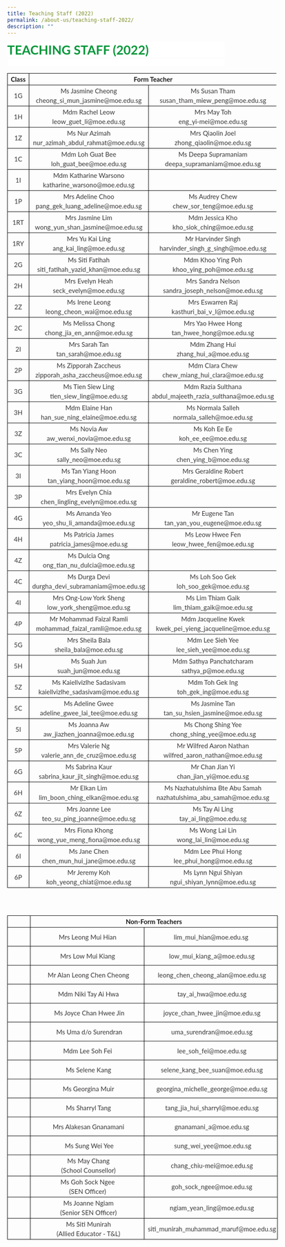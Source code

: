 ```yaml
---
title: Teaching Staff (2022)
permalink: /about-us/teaching-staff-2022/
description: ""
---
```

<p style='margin-top:3.0pt;margin-right:0in;margin-bottom:3.0pt;margin-left:0in;line-height:normal;font-size:15px;font-family:"Calibri",sans-serif;background:white;'><strong><span style='font-size:29px;font-family:"Lato",sans-serif;color:#009639;'>TEACHING STAFF (2022)</span></strong></p>
<p style='margin-top:3.0pt;margin-right:0in;margin-bottom:3.0pt;margin-left:0in;line-height:normal;font-size:15px;font-family:"Calibri",sans-serif;background:white;'><br></p>
<table style="width:467.75pt;border-collapse:collapse;border:none;">
    <tbody>
        <tr>
            <td style="width:43.5pt;border:solid windowtext 1.0pt;padding:0in 5.4pt 0in 5.4pt;">
                <p style='margin-top:3.0pt;margin-right:0in;margin-bottom:3.0pt;margin-left:0in;line-height:normal;font-size:15px;font-family:"Calibri",sans-serif;text-align:center;'><strong><span style='font-family:"Lato",sans-serif;'>Class</span></strong></p>
            </td>
            <td colspan="2" style="width:424.25pt;border:solid windowtext 1.0pt;border-left:none;padding:0in 5.4pt 0in 5.4pt;">
                <p style='margin-top:3.0pt;margin-right:0in;margin-bottom:3.0pt;margin-left:0in;line-height:normal;font-size:15px;font-family:"Calibri",sans-serif;text-align:center;'><strong><span style='font-family:"Lato",sans-serif;'>Form Teacher</span></strong></p>
            </td>
        </tr>
        <tr>
            <td style="width:43.5pt;border:solid windowtext 1.0pt;border-top:  none;padding:0in 5.4pt 0in 5.4pt;">
                <p style='margin-top:3.0pt;margin-right:0in;margin-bottom:3.0pt;margin-left:0in;line-height:normal;font-size:15px;font-family:"Calibri",sans-serif;text-align:center;'><span style='font-family:"Lato",sans-serif;color:#3B3838;'>1G</span></p>
            </td>
            <td style="width:205.65pt;border-top:none;border-left:none;border-bottom:solid windowtext 1.0pt;border-right:solid windowtext 1.0pt;padding:0in 5.4pt 0in 5.4pt;">
                <p style='margin-top:3.0pt;margin-right:0in;margin-bottom:3.0pt;margin-left:0in;line-height:normal;font-size:15px;font-family:"Calibri",sans-serif;text-align:center;'><span style='font-family:"Lato",sans-serif;color:#3B3838;'>Ms Jasmine Cheong</span></p>
                <p style='margin-top:3.0pt;margin-right:0in;margin-bottom:3.0pt;margin-left:0in;line-height:normal;font-size:15px;font-family:"Calibri",sans-serif;text-align:center;'><span style='font-family:"Lato",sans-serif;color:#3B3838;'>cheong_si_mun_jasmine@moe.edu.sg</span></p>
            </td>
            <td style="width:218.6pt;border-top:none;border-left:none;border-bottom:solid windowtext 1.0pt;border-right:solid windowtext 1.0pt;padding:0in 5.4pt 0in 5.4pt;">
                <p style='margin-top:3.0pt;margin-right:0in;margin-bottom:3.0pt;margin-left:0in;line-height:normal;font-size:15px;font-family:"Calibri",sans-serif;text-align:center;'><span style='font-family:"Lato",sans-serif;color:#3B3838;'>Ms Susan Tham</span></p>
                <p style='margin-top:3.0pt;margin-right:0in;margin-bottom:3.0pt;margin-left:0in;line-height:normal;font-size:15px;font-family:"Calibri",sans-serif;text-align:center;'><span style='font-family:"Lato",sans-serif;color:#3B3838;'>susan_tham_miew_peng@moe.edu.sg</span></p>
            </td>
        </tr>
        <tr>
            <td style="width:43.5pt;border:solid windowtext 1.0pt;border-top:  none;padding:0in 5.4pt 0in 5.4pt;">
                <p style='margin-top:3.0pt;margin-right:0in;margin-bottom:3.0pt;margin-left:0in;line-height:normal;font-size:15px;font-family:"Calibri",sans-serif;text-align:center;'><span style='font-family:"Lato",sans-serif;color:#3B3838;'>1H</span></p>
            </td>
            <td style="width:205.65pt;border-top:none;border-left:none;border-bottom:solid windowtext 1.0pt;border-right:solid windowtext 1.0pt;padding:0in 5.4pt 0in 5.4pt;">
                <p style='margin-top:3.0pt;margin-right:0in;margin-bottom:3.0pt;margin-left:0in;line-height:normal;font-size:15px;font-family:"Calibri",sans-serif;text-align:center;'><span style='font-family:"Lato",sans-serif;color:#3B3838;'>Mdm Rachel Leow</span></p>
                <p style='margin-top:3.0pt;margin-right:0in;margin-bottom:3.0pt;margin-left:0in;line-height:normal;font-size:15px;font-family:"Calibri",sans-serif;text-align:center;'><span style='font-family:"Lato",sans-serif;color:#3B3838;'>leow_guet_li@moe.edu.sg</span></p>
            </td>
            <td style="width:218.6pt;border-top:none;border-left:none;border-bottom:solid windowtext 1.0pt;border-right:solid windowtext 1.0pt;padding:0in 5.4pt 0in 5.4pt;">
                <p style='margin-top:3.0pt;margin-right:0in;margin-bottom:3.0pt;margin-left:0in;line-height:normal;font-size:15px;font-family:"Calibri",sans-serif;text-align:center;'><span style='font-family:"Lato",sans-serif;color:#3B3838;'>Mrs May Toh</span></p>
                <p style='margin-top:3.0pt;margin-right:0in;margin-bottom:3.0pt;margin-left:0in;line-height:normal;font-size:15px;font-family:"Calibri",sans-serif;text-align:center;'><span style='font-family:"Lato",sans-serif;color:#3B3838;'>eng_yi-mei@moe.edu.sg</span></p>
            </td>
        </tr>
        <tr>
            <td style="width:43.5pt;border:solid windowtext 1.0pt;border-top:  none;padding:0in 5.4pt 0in 5.4pt;">
                <p style='margin-top:3.0pt;margin-right:0in;margin-bottom:3.0pt;margin-left:0in;line-height:normal;font-size:15px;font-family:"Calibri",sans-serif;text-align:center;'><span style='font-family:"Lato",sans-serif;color:#3B3838;'>1Z</span></p>
            </td>
            <td style="width:205.65pt;border-top:none;border-left:none;border-bottom:solid windowtext 1.0pt;border-right:solid windowtext 1.0pt;padding:0in 5.4pt 0in 5.4pt;">
                <p style='margin-top:3.0pt;margin-right:0in;margin-bottom:3.0pt;margin-left:0in;line-height:normal;font-size:15px;font-family:"Calibri",sans-serif;text-align:center;'><span style='font-family:"Lato",sans-serif;color:#3B3838;'>Ms Nur Azimah</span></p>
                <p style='margin-top:3.0pt;margin-right:0in;margin-bottom:3.0pt;margin-left:0in;line-height:normal;font-size:15px;font-family:"Calibri",sans-serif;text-align:center;'><span style='font-family:"Lato",sans-serif;color:#3B3838;'>nur_azimah_abdul_rahmat@moe.edu.sg</span></p>
            </td>
            <td style="width:218.6pt;border-top:none;border-left:none;border-bottom:solid windowtext 1.0pt;border-right:solid windowtext 1.0pt;padding:0in 5.4pt 0in 5.4pt;">
                <p style='margin-top:3.0pt;margin-right:0in;margin-bottom:3.0pt;margin-left:0in;line-height:normal;font-size:15px;font-family:"Calibri",sans-serif;text-align:center;'><span style='font-family:"Lato",sans-serif;color:#3B3838;'>Mrs Qiaolin Joel</span></p>
                <p style='margin-top:3.0pt;margin-right:0in;margin-bottom:3.0pt;margin-left:0in;line-height:normal;font-size:15px;font-family:"Calibri",sans-serif;text-align:center;'><span style='font-family:"Lato",sans-serif;color:#3B3838;'>zhong_qiaolin@moe.edu.sg</span></p>
            </td>
        </tr>
        <tr>
            <td style="width:43.5pt;border:solid windowtext 1.0pt;border-top:  none;padding:0in 5.4pt 0in 5.4pt;">
                <p style='margin-top:3.0pt;margin-right:0in;margin-bottom:3.0pt;margin-left:0in;line-height:normal;font-size:15px;font-family:"Calibri",sans-serif;text-align:center;'><span style='font-family:"Lato",sans-serif;color:#3B3838;'>1C</span></p>
            </td>
            <td style="width:205.65pt;border-top:none;border-left:none;border-bottom:solid windowtext 1.0pt;border-right:solid windowtext 1.0pt;padding:0in 5.4pt 0in 5.4pt;">
                <p style='margin-top:3.0pt;margin-right:0in;margin-bottom:3.0pt;margin-left:0in;line-height:normal;font-size:15px;font-family:"Calibri",sans-serif;text-align:center;'><span style='font-family:"Lato",sans-serif;color:#3B3838;'>Mdm Loh Guat Bee</span></p>
                <p style='margin-top:3.0pt;margin-right:0in;margin-bottom:3.0pt;margin-left:0in;line-height:normal;font-size:15px;font-family:"Calibri",sans-serif;text-align:center;'><span style='font-family:"Lato",sans-serif;color:#3B3838;'>loh_guat_bee@moe.edu.sg</span></p>
            </td>
            <td style="width:218.6pt;border-top:none;border-left:none;border-bottom:solid windowtext 1.0pt;border-right:solid windowtext 1.0pt;padding:0in 5.4pt 0in 5.4pt;">
                <p style='margin-top:3.0pt;margin-right:0in;margin-bottom:3.0pt;margin-left:0in;line-height:normal;font-size:15px;font-family:"Calibri",sans-serif;text-align:center;'><span style='font-family:"Lato",sans-serif;color:#3B3838;'>Ms Deepa Supramaniam</span></p>
                <p style='margin-top:3.0pt;margin-right:0in;margin-bottom:3.0pt;margin-left:0in;line-height:normal;font-size:15px;font-family:"Calibri",sans-serif;text-align:center;'><span style='font-family:"Lato",sans-serif;color:#3B3838;'>deepa_supramaniam@moe.edu.sg</span></p>
            </td>
        </tr>
        <tr>
            <td style="width:43.5pt;border:solid windowtext 1.0pt;border-top:  none;padding:0in 5.4pt 0in 5.4pt;">
                <p style='margin-top:3.0pt;margin-right:0in;margin-bottom:3.0pt;margin-left:0in;line-height:normal;font-size:15px;font-family:"Calibri",sans-serif;text-align:center;'><span style='font-family:"Lato",sans-serif;color:#3B3838;'>1I</span></p>
            </td>
            <td style="width:205.65pt;border-top:none;border-left:none;border-bottom:solid windowtext 1.0pt;border-right:solid windowtext 1.0pt;padding:0in 5.4pt 0in 5.4pt;">
                <p style='margin-top:3.0pt;margin-right:0in;margin-bottom:3.0pt;margin-left:0in;line-height:normal;font-size:15px;font-family:"Calibri",sans-serif;text-align:center;'><span style='font-family:"Lato",sans-serif;color:#3B3838;'>Mdm Katharine Warsono</span></p>
                <p style='margin-top:3.0pt;margin-right:0in;margin-bottom:3.0pt;margin-left:0in;line-height:normal;font-size:15px;font-family:"Calibri",sans-serif;text-align:center;'><span style='font-family:"Lato",sans-serif;color:#3B3838;'>katharine_warsono@moe.edu.sg</span></p>
            </td>
            <td style="width:218.6pt;border-top:none;border-left:none;border-bottom:solid windowtext 1.0pt;border-right:solid windowtext 1.0pt;padding:0in 5.4pt 0in 5.4pt;">
                <p style='margin-top:3.0pt;margin-right:0in;margin-bottom:3.0pt;margin-left:0in;line-height:normal;font-size:15px;font-family:"Calibri",sans-serif;text-align:center;'><strong><span style='font-size:29px;font-family:"Lato",sans-serif;color:#009639;'>&nbsp;</span></strong></p>
            </td>
        </tr>
        <tr>
            <td style="width:43.5pt;border:solid windowtext 1.0pt;border-top:  none;padding:0in 5.4pt 0in 5.4pt;">
                <p style='margin-top:3.0pt;margin-right:0in;margin-bottom:3.0pt;margin-left:0in;line-height:normal;font-size:15px;font-family:"Calibri",sans-serif;text-align:center;'><span style='font-family:"Lato",sans-serif;color:#3B3838;'>1P</span></p>
            </td>
            <td style="width:205.65pt;border-top:none;border-left:none;border-bottom:solid windowtext 1.0pt;border-right:solid windowtext 1.0pt;padding:0in 5.4pt 0in 5.4pt;">
                <p style='margin-top:3.0pt;margin-right:0in;margin-bottom:3.0pt;margin-left:0in;line-height:normal;font-size:15px;font-family:"Calibri",sans-serif;text-align:center;'><span style='font-family:"Lato",sans-serif;color:#3B3838;'>Mrs Adeline Choo</span></p>
                <p style='margin-top:3.0pt;margin-right:0in;margin-bottom:3.0pt;margin-left:0in;line-height:normal;font-size:15px;font-family:"Calibri",sans-serif;text-align:center;'><span style='font-family:"Lato",sans-serif;color:#3B3838;'>pang_gek_luang_adeline@moe.edu.sg</span></p>
            </td>
            <td style="width:218.6pt;border-top:none;border-left:none;border-bottom:solid windowtext 1.0pt;border-right:solid windowtext 1.0pt;padding:0in 5.4pt 0in 5.4pt;">
                <p style='margin-top:3.0pt;margin-right:0in;margin-bottom:3.0pt;margin-left:0in;line-height:normal;font-size:15px;font-family:"Calibri",sans-serif;text-align:center;'><span style='font-family:"Lato",sans-serif;color:#3B3838;'>Ms Audrey Chew</span></p>
                <p style='margin-top:3.0pt;margin-right:0in;margin-bottom:3.0pt;margin-left:0in;line-height:normal;font-size:15px;font-family:"Calibri",sans-serif;text-align:center;'><span style='font-family:"Lato",sans-serif;color:#3B3838;'>chew_sor_teng@moe.edu.sg</span></p>
            </td>
        </tr>
        <tr>
            <td style="width:43.5pt;border:solid windowtext 1.0pt;border-top:  none;padding:0in 5.4pt 0in 5.4pt;">
                <p style='margin-top:3.0pt;margin-right:0in;margin-bottom:3.0pt;margin-left:0in;line-height:normal;font-size:15px;font-family:"Calibri",sans-serif;text-align:center;'><span style='font-family:"Lato",sans-serif;color:#3B3838;'>1RT</span></p>
            </td>
            <td style="width:205.65pt;border-top:none;border-left:none;border-bottom:solid windowtext 1.0pt;border-right:solid windowtext 1.0pt;padding:0in 5.4pt 0in 5.4pt;">
                <p style='margin-top:3.0pt;margin-right:0in;margin-bottom:3.0pt;margin-left:0in;line-height:normal;font-size:15px;font-family:"Calibri",sans-serif;text-align:center;'><span style='font-family:"Lato",sans-serif;color:#3B3838;'>Mrs Jasmine Lim</span></p>
                <p style='margin-top:3.0pt;margin-right:0in;margin-bottom:3.0pt;margin-left:0in;line-height:normal;font-size:15px;font-family:"Calibri",sans-serif;text-align:center;'><span style='font-family:"Lato",sans-serif;color:#3B3838;'>wong_yun_shan_jasmine@moe.edu.sg</span></p>
            </td>
            <td style="width:218.6pt;border-top:none;border-left:none;border-bottom:solid windowtext 1.0pt;border-right:solid windowtext 1.0pt;padding:0in 5.4pt 0in 5.4pt;">
                <p style='margin-top:3.0pt;margin-right:0in;margin-bottom:3.0pt;margin-left:0in;line-height:normal;font-size:15px;font-family:"Calibri",sans-serif;text-align:center;'><span style='font-family:"Lato",sans-serif;color:#3B3838;'>Mdm Jessica Kho</span></p>
                <p style='margin-top:3.0pt;margin-right:0in;margin-bottom:3.0pt;margin-left:0in;line-height:normal;font-size:15px;font-family:"Calibri",sans-serif;text-align:center;'><span style='font-family:"Lato",sans-serif;color:#3B3838;'>kho_siok_ching@moe.edu.sg</span></p>
            </td>
        </tr>
        <tr>
            <td style="width:43.5pt;border:solid windowtext 1.0pt;border-top:  none;padding:0in 5.4pt 0in 5.4pt;">
                <p style='margin-top:3.0pt;margin-right:0in;margin-bottom:3.0pt;margin-left:0in;line-height:normal;font-size:15px;font-family:"Calibri",sans-serif;text-align:center;'><span style='font-family:"Lato",sans-serif;color:#3B3838;'>1RY</span></p>
            </td>
            <td style="width:205.65pt;border-top:none;border-left:none;border-bottom:solid windowtext 1.0pt;border-right:solid windowtext 1.0pt;padding:0in 5.4pt 0in 5.4pt;">
                <p style='margin-top:3.0pt;margin-right:0in;margin-bottom:3.0pt;margin-left:0in;line-height:normal;font-size:15px;font-family:"Calibri",sans-serif;text-align:center;'><span style='font-family:"Lato",sans-serif;color:#3B3838;'>Mrs Yu Kai Ling</span></p>
                <p style='margin-top:3.0pt;margin-right:0in;margin-bottom:3.0pt;margin-left:0in;line-height:normal;font-size:15px;font-family:"Calibri",sans-serif;text-align:center;'><span style='font-family:"Lato",sans-serif;color:#3B3838;'>ang_kai_ling@moe.edu.sg</span></p>
            </td>
            <td style="width:218.6pt;border-top:none;border-left:none;border-bottom:solid windowtext 1.0pt;border-right:solid windowtext 1.0pt;padding:0in 5.4pt 0in 5.4pt;">
                <p style='margin-top:3.0pt;margin-right:0in;margin-bottom:3.0pt;margin-left:0in;line-height:normal;font-size:15px;font-family:"Calibri",sans-serif;text-align:center;'><span style='font-family:"Lato",sans-serif;color:#3B3838;'>Mr Harvinder Singh</span></p>
                <p style='margin-top:3.0pt;margin-right:0in;margin-bottom:3.0pt;margin-left:0in;line-height:normal;font-size:15px;font-family:"Calibri",sans-serif;text-align:center;'><span style='font-family:"Lato",sans-serif;color:#3B3838;'>harvinder_singh_g_singh@moe.edu.sg</span></p>
            </td>
        </tr>
        <tr>
            <td style="width:43.5pt;border:solid windowtext 1.0pt;border-top:  none;padding:0in 5.4pt 0in 5.4pt;">
                <p style='margin-top:3.0pt;margin-right:0in;margin-bottom:3.0pt;margin-left:0in;line-height:normal;font-size:15px;font-family:"Calibri",sans-serif;text-align:center;'><span style='font-family:"Lato",sans-serif;color:#3B3838;'>2G</span></p>
            </td>
            <td style="width:205.65pt;border-top:none;border-left:none;border-bottom:solid windowtext 1.0pt;border-right:solid windowtext 1.0pt;padding:0in 5.4pt 0in 5.4pt;">
                <p style='margin-top:3.0pt;margin-right:0in;margin-bottom:3.0pt;margin-left:0in;line-height:normal;font-size:15px;font-family:"Calibri",sans-serif;text-align:center;'><span style='font-family:"Lato",sans-serif;color:#3B3838;'>Ms Siti Fatihah</span></p>
                <p style='margin-top:3.0pt;margin-right:0in;margin-bottom:3.0pt;margin-left:0in;line-height:normal;font-size:15px;font-family:"Calibri",sans-serif;text-align:center;'><span style='font-family:"Lato",sans-serif;color:#3B3838;'>siti_fatihah_yazid_khan@moe.edu.sg</span></p>
            </td>
            <td style="width:218.6pt;border-top:none;border-left:none;border-bottom:solid windowtext 1.0pt;border-right:solid windowtext 1.0pt;padding:0in 5.4pt 0in 5.4pt;">
                <p style='margin-top:3.0pt;margin-right:0in;margin-bottom:3.0pt;margin-left:0in;line-height:normal;font-size:15px;font-family:"Calibri",sans-serif;text-align:center;'><span style='font-family:"Lato",sans-serif;color:#3B3838;'>Mdm Khoo Ying Poh</span></p>
                <p style='margin-top:3.0pt;margin-right:0in;margin-bottom:3.0pt;margin-left:0in;line-height:normal;font-size:15px;font-family:"Calibri",sans-serif;text-align:center;'><span style='font-family:"Lato",sans-serif;color:#3B3838;'>khoo_ying_poh@moe.edu.sg</span></p>
            </td>
        </tr>
        <tr>
            <td style="width:43.5pt;border:solid windowtext 1.0pt;border-top:  none;padding:0in 5.4pt 0in 5.4pt;">
                <p style='margin-top:3.0pt;margin-right:0in;margin-bottom:3.0pt;margin-left:0in;line-height:normal;font-size:15px;font-family:"Calibri",sans-serif;text-align:center;'><span style='font-family:"Lato",sans-serif;color:#3B3838;'>2H</span></p>
            </td>
            <td style="width:205.65pt;border-top:none;border-left:none;border-bottom:solid windowtext 1.0pt;border-right:solid windowtext 1.0pt;padding:0in 5.4pt 0in 5.4pt;">
                <p style='margin-top:3.0pt;margin-right:0in;margin-bottom:3.0pt;margin-left:0in;line-height:normal;font-size:15px;font-family:"Calibri",sans-serif;text-align:center;'><span style='font-family:"Lato",sans-serif;color:#3B3838;'>Mrs Evelyn Heah</span></p>
                <p style='margin-top:3.0pt;margin-right:0in;margin-bottom:3.0pt;margin-left:0in;line-height:normal;font-size:15px;font-family:"Calibri",sans-serif;text-align:center;'><span style='font-family:"Lato",sans-serif;color:#3B3838;'>seck_evelyn@moe.edu.sg</span></p>
            </td>
            <td style="width:218.6pt;border-top:none;border-left:none;border-bottom:solid windowtext 1.0pt;border-right:solid windowtext 1.0pt;padding:0in 5.4pt 0in 5.4pt;">
                <p style='margin-top:3.0pt;margin-right:0in;margin-bottom:3.0pt;margin-left:0in;line-height:normal;font-size:15px;font-family:"Calibri",sans-serif;text-align:center;'><span style='font-family:"Lato",sans-serif;color:#3B3838;'>Mrs Sandra Nelson</span></p>
                <p style='margin-top:3.0pt;margin-right:0in;margin-bottom:3.0pt;margin-left:0in;line-height:normal;font-size:15px;font-family:"Calibri",sans-serif;text-align:center;'><span style='font-family:"Lato",sans-serif;color:#3B3838;'>sandra_joseph_nelson@moe.edu.sg</span></p>
            </td>
        </tr>
        <tr>
            <td style="width:43.5pt;border:solid windowtext 1.0pt;border-top:  none;padding:0in 5.4pt 0in 5.4pt;">
                <p style='margin-top:3.0pt;margin-right:0in;margin-bottom:3.0pt;margin-left:0in;line-height:normal;font-size:15px;font-family:"Calibri",sans-serif;text-align:center;'><span style='font-family:"Lato",sans-serif;color:#3B3838;'>2Z</span></p>
            </td>
            <td style="width:205.65pt;border-top:none;border-left:none;border-bottom:solid windowtext 1.0pt;border-right:solid windowtext 1.0pt;padding:0in 5.4pt 0in 5.4pt;">
                <p style='margin-top:3.0pt;margin-right:0in;margin-bottom:3.0pt;margin-left:0in;line-height:normal;font-size:15px;font-family:"Calibri",sans-serif;text-align:center;'><span style='font-family:"Lato",sans-serif;color:#3B3838;'>Ms Irene Leong</span></p>
                <p style='margin-top:3.0pt;margin-right:0in;margin-bottom:3.0pt;margin-left:0in;line-height:normal;font-size:15px;font-family:"Calibri",sans-serif;text-align:center;'><span style='font-family:"Lato",sans-serif;color:#3B3838;'>leong_cheon_wai@moe.edu.sg</span></p>
            </td>
            <td style="width:218.6pt;border-top:none;border-left:none;border-bottom:solid windowtext 1.0pt;border-right:solid windowtext 1.0pt;padding:0in 5.4pt 0in 5.4pt;">
                <p style='margin-top:3.0pt;margin-right:0in;margin-bottom:3.0pt;margin-left:0in;line-height:normal;font-size:15px;font-family:"Calibri",sans-serif;text-align:center;'><span style='font-family:"Lato",sans-serif;color:#3B3838;'>Mrs Eswarren Raj</span></p>
                <p style='margin-top:3.0pt;margin-right:0in;margin-bottom:3.0pt;margin-left:0in;line-height:normal;font-size:15px;font-family:"Calibri",sans-serif;text-align:center;'><span style='font-family:"Lato",sans-serif;color:#3B3838;'>kasthuri_bai_v_l@moe.edu.sg</span></p>
            </td>
        </tr>
        <tr>
            <td style="width:43.5pt;border:solid windowtext 1.0pt;border-top:  none;padding:0in 5.4pt 0in 5.4pt;">
                <p style='margin-top:3.0pt;margin-right:0in;margin-bottom:3.0pt;margin-left:0in;line-height:normal;font-size:15px;font-family:"Calibri",sans-serif;text-align:center;'><span style='font-family:"Lato",sans-serif;color:#3B3838;'>2C</span></p>
            </td>
            <td style="width:205.65pt;border-top:none;border-left:none;border-bottom:solid windowtext 1.0pt;border-right:solid windowtext 1.0pt;padding:0in 5.4pt 0in 5.4pt;">
                <p style='margin-top:3.0pt;margin-right:0in;margin-bottom:3.0pt;margin-left:0in;line-height:normal;font-size:15px;font-family:"Calibri",sans-serif;text-align:center;'><span style='font-family:"Lato",sans-serif;color:#3B3838;'>Ms Melissa Chong</span></p>
                <p style='margin-top:3.0pt;margin-right:0in;margin-bottom:3.0pt;margin-left:0in;line-height:normal;font-size:15px;font-family:"Calibri",sans-serif;text-align:center;'><span style='font-family:"Lato",sans-serif;color:#3B3838;'>chong_jia_en_ann@moe.edu.sg</span></p>
            </td>
            <td style="width:218.6pt;border-top:none;border-left:none;border-bottom:solid windowtext 1.0pt;border-right:solid windowtext 1.0pt;padding:0in 5.4pt 0in 5.4pt;">
                <p style='margin-top:3.0pt;margin-right:0in;margin-bottom:3.0pt;margin-left:0in;line-height:normal;font-size:15px;font-family:"Calibri",sans-serif;text-align:center;'><span style='font-family:"Lato",sans-serif;color:#3B3838;'>Mrs Yao Hwee Hong</span></p>
                <p style='margin-top:3.0pt;margin-right:0in;margin-bottom:3.0pt;margin-left:0in;line-height:normal;font-size:15px;font-family:"Calibri",sans-serif;text-align:center;'><span style='font-family:"Lato",sans-serif;color:#3B3838;'>tan_hwee_hong@moe.edu.sg</span></p>
            </td>
        </tr>
        <tr>
            <td style="width:43.5pt;border:solid windowtext 1.0pt;border-top:  none;padding:0in 5.4pt 0in 5.4pt;">
                <p style='margin-top:3.0pt;margin-right:0in;margin-bottom:3.0pt;margin-left:0in;line-height:normal;font-size:15px;font-family:"Calibri",sans-serif;text-align:center;'><span style='font-family:"Lato",sans-serif;color:#3B3838;'>2I</span></p>
            </td>
            <td style="width:205.65pt;border-top:none;border-left:none;border-bottom:solid windowtext 1.0pt;border-right:solid windowtext 1.0pt;padding:0in 5.4pt 0in 5.4pt;">
                <p style='margin-top:3.0pt;margin-right:0in;margin-bottom:3.0pt;margin-left:0in;line-height:normal;font-size:15px;font-family:"Calibri",sans-serif;text-align:center;'><span style='font-family:"Lato",sans-serif;color:#3B3838;'>Mrs Sarah Tan</span></p>
                <p style='margin-top:3.0pt;margin-right:0in;margin-bottom:3.0pt;margin-left:0in;line-height:normal;font-size:15px;font-family:"Calibri",sans-serif;text-align:center;'><span style='font-family:"Lato",sans-serif;color:#3B3838;'>tan_sarah@moe.edu.sg</span></p>
            </td>
            <td style="width:218.6pt;border-top:none;border-left:none;border-bottom:solid windowtext 1.0pt;border-right:solid windowtext 1.0pt;padding:0in 5.4pt 0in 5.4pt;">
                <p style='margin-top:3.0pt;margin-right:0in;margin-bottom:3.0pt;margin-left:0in;line-height:normal;font-size:15px;font-family:"Calibri",sans-serif;text-align:center;'><span style='font-family:"Lato",sans-serif;color:#3B3838;'>Mdm Zhang Hui</span></p>
                <p style='margin-top:3.0pt;margin-right:0in;margin-bottom:3.0pt;margin-left:0in;line-height:normal;font-size:15px;font-family:"Calibri",sans-serif;text-align:center;'><span style='font-family:"Lato",sans-serif;color:#3B3838;'>zhang_hui_a@moe.edu.sg</span></p>
            </td>
        </tr>
        <tr>
            <td style="width:43.5pt;border:solid windowtext 1.0pt;border-top:  none;padding:0in 5.4pt 0in 5.4pt;">
                <p style='margin-top:3.0pt;margin-right:0in;margin-bottom:3.0pt;margin-left:0in;line-height:normal;font-size:15px;font-family:"Calibri",sans-serif;text-align:center;'><span style='font-family:"Lato",sans-serif;color:#3B3838;'>2P</span></p>
            </td>
            <td style="width:205.65pt;border-top:none;border-left:none;border-bottom:solid windowtext 1.0pt;border-right:solid windowtext 1.0pt;padding:0in 5.4pt 0in 5.4pt;">
                <p style='margin-top:3.0pt;margin-right:0in;margin-bottom:3.0pt;margin-left:0in;line-height:normal;font-size:15px;font-family:"Calibri",sans-serif;text-align:center;'><span style='font-family:"Lato",sans-serif;color:#3B3838;'>Ms Zipporah Zaccheus</span></p>
                <p style='margin-top:3.0pt;margin-right:0in;margin-bottom:3.0pt;margin-left:0in;line-height:normal;font-size:15px;font-family:"Calibri",sans-serif;text-align:center;'><span style='font-family:"Lato",sans-serif;color:#3B3838;'>zipporah_asha_zaccheus@moe.edu.sg</span></p>
            </td>
            <td style="width:218.6pt;border-top:none;border-left:none;border-bottom:solid windowtext 1.0pt;border-right:solid windowtext 1.0pt;padding:0in 5.4pt 0in 5.4pt;">
                <p style='margin-top:3.0pt;margin-right:0in;margin-bottom:3.0pt;margin-left:0in;line-height:normal;font-size:15px;font-family:"Calibri",sans-serif;text-align:center;'><span style='font-family:"Lato",sans-serif;color:#3B3838;'>Mdm Clara Chew</span></p>
                <p style='margin-top:3.0pt;margin-right:0in;margin-bottom:3.0pt;margin-left:0in;line-height:normal;font-size:15px;font-family:"Calibri",sans-serif;text-align:center;'><span style='font-family:"Lato",sans-serif;color:#3B3838;'>chew_miang_hui_clara@moe.edu.sg</span></p>
            </td>
        </tr>
        <tr>
            <td style="width:43.5pt;border:solid windowtext 1.0pt;border-top:  none;padding:0in 5.4pt 0in 5.4pt;">
                <p style='margin-top:3.0pt;margin-right:0in;margin-bottom:3.0pt;margin-left:0in;line-height:normal;font-size:15px;font-family:"Calibri",sans-serif;text-align:center;'><span style='font-family:"Lato",sans-serif;color:#3B3838;'>3G</span></p>
            </td>
            <td style="width:205.65pt;border-top:none;border-left:none;border-bottom:solid windowtext 1.0pt;border-right:solid windowtext 1.0pt;padding:0in 5.4pt 0in 5.4pt;">
                <p style='margin-top:3.0pt;margin-right:0in;margin-bottom:3.0pt;margin-left:0in;line-height:normal;font-size:15px;font-family:"Calibri",sans-serif;text-align:center;'><span style='font-family:"Lato",sans-serif;color:#3B3838;'>Ms Tien Siew Ling</span></p>
                <p style='margin-top:3.0pt;margin-right:0in;margin-bottom:3.0pt;margin-left:0in;line-height:normal;font-size:15px;font-family:"Calibri",sans-serif;text-align:center;'><span style='font-family:"Lato",sans-serif;color:#3B3838;'>tien_siew_ling@moe.edu.sg</span></p>
            </td>
            <td style="width:218.6pt;border-top:none;border-left:none;border-bottom:solid windowtext 1.0pt;border-right:solid windowtext 1.0pt;padding:0in 5.4pt 0in 5.4pt;">
                <p style='margin-top:3.0pt;margin-right:0in;margin-bottom:3.0pt;margin-left:0in;line-height:normal;font-size:15px;font-family:"Calibri",sans-serif;text-align:center;'><span style='font-family:"Lato",sans-serif;color:#3B3838;'>Mdm Razia Sulthana</span></p>
                <p style='margin-top:3.0pt;margin-right:0in;margin-bottom:3.0pt;margin-left:0in;line-height:normal;font-size:15px;font-family:"Calibri",sans-serif;text-align:center;'><span style='font-family:"Lato",sans-serif;color:#3B3838;'>abdul_majeeth_razia_sulthana@moe.edu.sg</span></p>
            </td>
        </tr>
        <tr>
            <td style="width:43.5pt;border:solid windowtext 1.0pt;border-top:  none;padding:0in 5.4pt 0in 5.4pt;">
                <p style='margin-top:3.0pt;margin-right:0in;margin-bottom:3.0pt;margin-left:0in;line-height:normal;font-size:15px;font-family:"Calibri",sans-serif;text-align:center;'><span style='font-family:"Lato",sans-serif;color:#3B3838;'>3H</span></p>
            </td>
            <td style="width:205.65pt;border-top:none;border-left:none;border-bottom:solid windowtext 1.0pt;border-right:solid windowtext 1.0pt;padding:0in 5.4pt 0in 5.4pt;">
                <p style='margin-top:3.0pt;margin-right:0in;margin-bottom:3.0pt;margin-left:0in;line-height:normal;font-size:15px;font-family:"Calibri",sans-serif;text-align:center;'><span style='font-family:"Lato",sans-serif;color:#3B3838;'>Mdm Elaine Han</span></p>
                <p style='margin-top:3.0pt;margin-right:0in;margin-bottom:3.0pt;margin-left:0in;line-height:normal;font-size:15px;font-family:"Calibri",sans-serif;text-align:center;'><span style='font-family:"Lato",sans-serif;color:#3B3838;'>han_sue_ning_elaine@moe.edu.sg</span></p>
            </td>
            <td style="width:218.6pt;border-top:none;border-left:none;border-bottom:solid windowtext 1.0pt;border-right:solid windowtext 1.0pt;padding:0in 5.4pt 0in 5.4pt;">
                <p style='margin-top:3.0pt;margin-right:0in;margin-bottom:3.0pt;margin-left:0in;line-height:normal;font-size:15px;font-family:"Calibri",sans-serif;text-align:center;'><span style='font-family:"Lato",sans-serif;color:#3B3838;'>Ms Normala Salleh</span></p>
                <p style='margin-top:3.0pt;margin-right:0in;margin-bottom:3.0pt;margin-left:0in;line-height:normal;font-size:15px;font-family:"Calibri",sans-serif;text-align:center;'><span style='font-family:"Lato",sans-serif;color:#3B3838;'>normala_salleh@moe.edu.sg</span></p>
            </td>
        </tr>
        <tr>
            <td style="width:43.5pt;border:solid windowtext 1.0pt;border-top:  none;padding:0in 5.4pt 0in 5.4pt;">
                <p style='margin-top:3.0pt;margin-right:0in;margin-bottom:3.0pt;margin-left:0in;line-height:normal;font-size:15px;font-family:"Calibri",sans-serif;text-align:center;'><span style='font-family:"Lato",sans-serif;color:#3B3838;'>3Z</span></p>
            </td>
            <td style="width:205.65pt;border-top:none;border-left:none;border-bottom:solid windowtext 1.0pt;border-right:solid windowtext 1.0pt;padding:0in 5.4pt 0in 5.4pt;">
                <p style='margin-top:3.0pt;margin-right:0in;margin-bottom:3.0pt;margin-left:0in;line-height:normal;font-size:15px;font-family:"Calibri",sans-serif;text-align:center;'><span style='font-family:"Lato",sans-serif;color:#3B3838;'>Ms Novia Aw</span></p>
                <p style='margin-top:3.0pt;margin-right:0in;margin-bottom:3.0pt;margin-left:0in;line-height:normal;font-size:15px;font-family:"Calibri",sans-serif;text-align:center;'><span style='font-family:"Lato",sans-serif;color:#3B3838;'>aw_wenxi_novia@moe.edu.sg</span></p>
            </td>
            <td style="width:218.6pt;border-top:none;border-left:none;border-bottom:solid windowtext 1.0pt;border-right:solid windowtext 1.0pt;padding:0in 5.4pt 0in 5.4pt;">
                <p style='margin-top:3.0pt;margin-right:0in;margin-bottom:3.0pt;margin-left:0in;line-height:normal;font-size:15px;font-family:"Calibri",sans-serif;text-align:center;'><span style='font-family:"Lato",sans-serif;color:#3B3838;'>Ms Koh Ee Ee</span></p>
                <p style='margin-top:3.0pt;margin-right:0in;margin-bottom:3.0pt;margin-left:0in;line-height:normal;font-size:15px;font-family:"Calibri",sans-serif;text-align:center;'><span style='font-family:"Lato",sans-serif;color:#3B3838;'>koh_ee_ee@moe.edu.sg</span></p>
            </td>
        </tr>
        <tr>
            <td style="width:43.5pt;border:solid windowtext 1.0pt;border-top:  none;padding:0in 5.4pt 0in 5.4pt;">
                <p style='margin-top:3.0pt;margin-right:0in;margin-bottom:3.0pt;margin-left:0in;line-height:normal;font-size:15px;font-family:"Calibri",sans-serif;text-align:center;'><span style='font-family:"Lato",sans-serif;color:#3B3838;'>3C</span></p>
            </td>
            <td style="width:205.65pt;border-top:none;border-left:none;border-bottom:solid windowtext 1.0pt;border-right:solid windowtext 1.0pt;padding:0in 5.4pt 0in 5.4pt;">
                <p style='margin-top:3.0pt;margin-right:0in;margin-bottom:3.0pt;margin-left:0in;line-height:normal;font-size:15px;font-family:"Calibri",sans-serif;text-align:center;'><span style='font-family:"Lato",sans-serif;color:#3B3838;'>Ms Sally Neo</span></p>
                <p style='margin-top:3.0pt;margin-right:0in;margin-bottom:3.0pt;margin-left:0in;line-height:normal;font-size:15px;font-family:"Calibri",sans-serif;text-align:center;'><span style='font-family:"Lato",sans-serif;color:#3B3838;'>sally_neo@moe.edu.sg</span></p>
            </td>
            <td style="width:218.6pt;border-top:none;border-left:none;border-bottom:solid windowtext 1.0pt;border-right:solid windowtext 1.0pt;padding:0in 5.4pt 0in 5.4pt;">
                <p style='margin-top:3.0pt;margin-right:0in;margin-bottom:3.0pt;margin-left:0in;line-height:normal;font-size:15px;font-family:"Calibri",sans-serif;text-align:center;'><span style='font-family:"Lato",sans-serif;color:#3B3838;'>Ms Chen Ying</span></p>
                <p style='margin-top:3.0pt;margin-right:0in;margin-bottom:3.0pt;margin-left:0in;line-height:normal;font-size:15px;font-family:"Calibri",sans-serif;text-align:center;'><span style='font-family:"Lato",sans-serif;color:#3B3838;'>chen_ying_b@moe.edu.sg</span></p>
            </td>
        </tr>
        <tr>
            <td style="width:43.5pt;border:solid windowtext 1.0pt;border-top:  none;padding:0in 5.4pt 0in 5.4pt;">
                <p style='margin-top:3.0pt;margin-right:0in;margin-bottom:3.0pt;margin-left:0in;line-height:normal;font-size:15px;font-family:"Calibri",sans-serif;text-align:center;'><span style='font-family:"Lato",sans-serif;color:#3B3838;'>3I</span></p>
            </td>
            <td style="width:205.65pt;border-top:none;border-left:none;border-bottom:solid windowtext 1.0pt;border-right:solid windowtext 1.0pt;padding:0in 5.4pt 0in 5.4pt;">
                <p style='margin-top:3.0pt;margin-right:0in;margin-bottom:3.0pt;margin-left:0in;line-height:normal;font-size:15px;font-family:"Calibri",sans-serif;text-align:center;'><span style='font-family:"Lato",sans-serif;color:#3B3838;'>Ms Tan Yiang Hoon</span></p>
                <p style='margin-top:3.0pt;margin-right:0in;margin-bottom:3.0pt;margin-left:0in;line-height:normal;font-size:15px;font-family:"Calibri",sans-serif;text-align:center;'><span style='font-family:"Lato",sans-serif;color:#3B3838;'>tan_yiang_hoon@moe.edu.sg</span></p>
            </td>
            <td style="width:218.6pt;border-top:none;border-left:none;border-bottom:solid windowtext 1.0pt;border-right:solid windowtext 1.0pt;padding:0in 5.4pt 0in 5.4pt;">
                <p style='margin-top:3.0pt;margin-right:0in;margin-bottom:3.0pt;margin-left:0in;line-height:normal;font-size:15px;font-family:"Calibri",sans-serif;text-align:center;'><span style='font-family:"Lato",sans-serif;color:#3B3838;'>Mrs Geraldine Robert</span></p>
                <p style='margin-top:3.0pt;margin-right:0in;margin-bottom:3.0pt;margin-left:0in;line-height:normal;font-size:15px;font-family:"Calibri",sans-serif;text-align:center;'><span style='font-family:"Lato",sans-serif;color:#3B3838;'>geraldine_robert@moe.edu.sg</span></p>
            </td>
        </tr>
        <tr>
            <td style="width:43.5pt;border:solid windowtext 1.0pt;border-top:  none;padding:0in 5.4pt 0in 5.4pt;">
                <p style='margin-top:3.0pt;margin-right:0in;margin-bottom:3.0pt;margin-left:0in;line-height:normal;font-size:15px;font-family:"Calibri",sans-serif;text-align:center;'><span style='font-family:"Lato",sans-serif;color:#3B3838;'>3P</span></p>
            </td>
            <td style="width:205.65pt;border-top:none;border-left:none;border-bottom:solid windowtext 1.0pt;border-right:solid windowtext 1.0pt;padding:0in 5.4pt 0in 5.4pt;">
                <p style='margin-top:3.0pt;margin-right:0in;margin-bottom:3.0pt;margin-left:0in;line-height:normal;font-size:15px;font-family:"Calibri",sans-serif;text-align:center;'><span style='font-family:"Lato",sans-serif;color:#3B3838;'>Mrs Evelyn Chia</span></p>
                <p style='margin-top:3.0pt;margin-right:0in;margin-bottom:3.0pt;margin-left:0in;line-height:normal;font-size:15px;font-family:"Calibri",sans-serif;text-align:center;'><span style='font-family:"Lato",sans-serif;color:#3B3838;'>chen_lingling_evelyn@moe.edu.sg</span></p>
            </td>
            <td style="width:218.6pt;border-top:none;border-left:none;border-bottom:solid windowtext 1.0pt;border-right:solid windowtext 1.0pt;padding:0in 5.4pt 0in 5.4pt;">
                <p style='margin-top:3.0pt;margin-right:0in;margin-bottom:3.0pt;margin-left:0in;line-height:normal;font-size:15px;font-family:"Calibri",sans-serif;text-align:center;'><strong><span style='font-size:29px;font-family:"Lato",sans-serif;color:#009639;'>&nbsp;</span></strong></p>
            </td>
        </tr>
        <tr>
            <td style="width:43.5pt;border:solid windowtext 1.0pt;border-top:  none;padding:0in 5.4pt 0in 5.4pt;">
                <p style='margin-top:3.0pt;margin-right:0in;margin-bottom:3.0pt;margin-left:0in;line-height:normal;font-size:15px;font-family:"Calibri",sans-serif;text-align:center;'><span style='font-family:"Lato",sans-serif;color:#3B3838;'>4G</span></p>
            </td>
            <td style="width:205.65pt;border-top:none;border-left:none;border-bottom:solid windowtext 1.0pt;border-right:solid windowtext 1.0pt;padding:0in 5.4pt 0in 5.4pt;">
                <p style='margin-top:3.0pt;margin-right:0in;margin-bottom:3.0pt;margin-left:0in;line-height:normal;font-size:15px;font-family:"Calibri",sans-serif;text-align:center;'><span style='font-family:"Lato",sans-serif;color:#3B3838;'>Ms Amanda Yeo</span></p>
                <p style='margin-top:3.0pt;margin-right:0in;margin-bottom:3.0pt;margin-left:0in;line-height:normal;font-size:15px;font-family:"Calibri",sans-serif;text-align:center;'><span style='font-family:"Lato",sans-serif;color:#3B3838;'>yeo_shu_li_amanda@moe.edu.sg</span></p>
            </td>
            <td style="width:218.6pt;border-top:none;border-left:none;border-bottom:solid windowtext 1.0pt;border-right:solid windowtext 1.0pt;padding:0in 5.4pt 0in 5.4pt;">
                <p style='margin-top:3.0pt;margin-right:0in;margin-bottom:3.0pt;margin-left:0in;line-height:normal;font-size:15px;font-family:"Calibri",sans-serif;text-align:center;'><span style='font-family:"Lato",sans-serif;color:#3B3838;'>Mr Eugene Tan</span></p>
                <p style='margin-top:3.0pt;margin-right:0in;margin-bottom:3.0pt;margin-left:0in;line-height:normal;font-size:15px;font-family:"Calibri",sans-serif;text-align:center;'><span style='font-family:"Lato",sans-serif;color:#3B3838;'>tan_yan_you_eugene@moe.edu.sg</span></p>
            </td>
        </tr>
        <tr>
            <td style="width:43.5pt;border:solid windowtext 1.0pt;border-top:  none;padding:0in 5.4pt 0in 5.4pt;">
                <p style='margin-top:3.0pt;margin-right:0in;margin-bottom:3.0pt;margin-left:0in;line-height:normal;font-size:15px;font-family:"Calibri",sans-serif;text-align:center;'><span style='font-family:"Lato",sans-serif;color:#3B3838;'>4H</span></p>
            </td>
            <td style="width:205.65pt;border-top:none;border-left:none;border-bottom:solid windowtext 1.0pt;border-right:solid windowtext 1.0pt;padding:0in 5.4pt 0in 5.4pt;">
                <p style='margin-top:3.0pt;margin-right:0in;margin-bottom:3.0pt;margin-left:0in;line-height:normal;font-size:15px;font-family:"Calibri",sans-serif;text-align:center;'><span style='font-family:"Lato",sans-serif;color:#3B3838;'>Ms Patricia James</span></p>
                <p style='margin-top:3.0pt;margin-right:0in;margin-bottom:3.0pt;margin-left:0in;line-height:normal;font-size:15px;font-family:"Calibri",sans-serif;text-align:center;'><span style='font-family:"Lato",sans-serif;color:#3B3838;'>patricia_james@moe.edu.sg</span></p>
            </td>
            <td style="width:218.6pt;border-top:none;border-left:none;border-bottom:solid windowtext 1.0pt;border-right:solid windowtext 1.0pt;padding:0in 5.4pt 0in 5.4pt;">
                <p style='margin-top:3.0pt;margin-right:0in;margin-bottom:3.0pt;margin-left:0in;line-height:normal;font-size:15px;font-family:"Calibri",sans-serif;text-align:center;'><span style='font-family:"Lato",sans-serif;color:#3B3838;'>Ms Leow Hwee Fen</span></p>
                <p style='margin-top:3.0pt;margin-right:0in;margin-bottom:3.0pt;margin-left:0in;line-height:normal;font-size:15px;font-family:"Calibri",sans-serif;text-align:center;'><span style='font-family:"Lato",sans-serif;color:#3B3838;'>leow_hwee_fen@moe.edu.sg</span></p>
            </td>
        </tr>
        <tr>
            <td style="width:43.5pt;border:solid windowtext 1.0pt;border-top:  none;padding:0in 5.4pt 0in 5.4pt;">
                <p style='margin-top:3.0pt;margin-right:0in;margin-bottom:3.0pt;margin-left:0in;line-height:normal;font-size:15px;font-family:"Calibri",sans-serif;text-align:center;'><span style='font-family:"Lato",sans-serif;color:#3B3838;'>4Z</span></p>
            </td>
            <td style="width:205.65pt;border-top:none;border-left:none;border-bottom:solid windowtext 1.0pt;border-right:solid windowtext 1.0pt;padding:0in 5.4pt 0in 5.4pt;">
                <p style='margin-top:3.0pt;margin-right:0in;margin-bottom:3.0pt;margin-left:0in;line-height:normal;font-size:15px;font-family:"Calibri",sans-serif;text-align:center;'><span style='font-family:"Lato",sans-serif;color:#3B3838;'>Ms Dulcia Ong</span></p>
                <p style='margin-top:3.0pt;margin-right:0in;margin-bottom:3.0pt;margin-left:0in;line-height:normal;font-size:15px;font-family:"Calibri",sans-serif;text-align:center;'><span style='font-family:"Lato",sans-serif;color:#3B3838;'>ong_tian_nu_dulcia@moe.edu.sg</span></p>
            </td>
            <td style="width:218.6pt;border-top:none;border-left:none;border-bottom:solid windowtext 1.0pt;border-right:solid windowtext 1.0pt;padding:0in 5.4pt 0in 5.4pt;">
                <p style='margin-top:3.0pt;margin-right:0in;margin-bottom:3.0pt;margin-left:0in;line-height:normal;font-size:15px;font-family:"Calibri",sans-serif;text-align:center;'><strong><span style='font-size:29px;font-family:"Lato",sans-serif;color:#009639;'>&nbsp;</span></strong></p>
            </td>
        </tr>
        <tr>
            <td style="width:43.5pt;border:solid windowtext 1.0pt;border-top:  none;padding:0in 5.4pt 0in 5.4pt;">
                <p style='margin-top:3.0pt;margin-right:0in;margin-bottom:3.0pt;margin-left:0in;line-height:normal;font-size:15px;font-family:"Calibri",sans-serif;text-align:center;'><span style='font-family:"Lato",sans-serif;color:#3B3838;'>4C</span></p>
            </td>
            <td style="width:205.65pt;border-top:none;border-left:none;border-bottom:solid windowtext 1.0pt;border-right:solid windowtext 1.0pt;padding:0in 5.4pt 0in 5.4pt;">
                <p style='margin-top:3.0pt;margin-right:0in;margin-bottom:3.0pt;margin-left:0in;line-height:normal;font-size:15px;font-family:"Calibri",sans-serif;text-align:center;'><span style='font-family:"Lato",sans-serif;color:#3B3838;'>Ms Durga Devi</span></p>
                <p style='margin-top:3.0pt;margin-right:0in;margin-bottom:3.0pt;margin-left:0in;line-height:normal;font-size:15px;font-family:"Calibri",sans-serif;text-align:center;'><span style='font-family:"Lato",sans-serif;color:#3B3838;'>durgha_devi_subramaniam@moe.edu.sg</span></p>
            </td>
            <td style="width:218.6pt;border-top:none;border-left:none;border-bottom:solid windowtext 1.0pt;border-right:solid windowtext 1.0pt;padding:0in 5.4pt 0in 5.4pt;">
                <p style='margin-top:3.0pt;margin-right:0in;margin-bottom:3.0pt;margin-left:0in;line-height:normal;font-size:15px;font-family:"Calibri",sans-serif;text-align:center;'><span style='font-family:"Lato",sans-serif;color:#3B3838;'>Ms Loh Soo Gek</span></p>
                <p style='margin-top:3.0pt;margin-right:0in;margin-bottom:3.0pt;margin-left:0in;line-height:normal;font-size:15px;font-family:"Calibri",sans-serif;text-align:center;'><span style='font-family:"Lato",sans-serif;color:#3B3838;'>loh_soo_gek@moe.edu.sg</span></p>
            </td>
        </tr>
        <tr>
            <td style="width:43.5pt;border:solid windowtext 1.0pt;border-top:  none;padding:0in 5.4pt 0in 5.4pt;">
                <p style='margin-top:3.0pt;margin-right:0in;margin-bottom:3.0pt;margin-left:0in;line-height:normal;font-size:15px;font-family:"Calibri",sans-serif;text-align:center;'><span style='font-family:"Lato",sans-serif;color:#3B3838;'>4I</span></p>
            </td>
            <td style="width:205.65pt;border-top:none;border-left:none;border-bottom:solid windowtext 1.0pt;border-right:solid windowtext 1.0pt;padding:0in 5.4pt 0in 5.4pt;">
                <p style='margin-top:3.0pt;margin-right:0in;margin-bottom:3.0pt;margin-left:0in;line-height:normal;font-size:15px;font-family:"Calibri",sans-serif;text-align:center;'><span style='font-family:"Lato",sans-serif;color:#3B3838;'>Mrs Ong-Low York Sheng</span></p>
                <p style='margin-top:3.0pt;margin-right:0in;margin-bottom:3.0pt;margin-left:0in;line-height:normal;font-size:15px;font-family:"Calibri",sans-serif;text-align:center;'><span style='font-family:"Lato",sans-serif;color:#3B3838;'>low_york_sheng@moe.edu.sg</span></p>
            </td>
            <td style="width:218.6pt;border-top:none;border-left:none;border-bottom:solid windowtext 1.0pt;border-right:solid windowtext 1.0pt;padding:0in 5.4pt 0in 5.4pt;">
                <p style='margin-top:3.0pt;margin-right:0in;margin-bottom:3.0pt;margin-left:0in;line-height:normal;font-size:15px;font-family:"Calibri",sans-serif;text-align:center;'><span style='font-family:"Lato",sans-serif;color:#3B3838;'>Ms Lim Thiam Gaik</span></p>
                <p style='margin-top:3.0pt;margin-right:0in;margin-bottom:3.0pt;margin-left:0in;line-height:normal;font-size:15px;font-family:"Calibri",sans-serif;text-align:center;'><span style='font-family:"Lato",sans-serif;color:#3B3838;'>lim_thiam_gaik@moe.edu.sg</span></p>
            </td>
        </tr>
        <tr>
            <td style="width:43.5pt;border:solid windowtext 1.0pt;border-top:  none;padding:0in 5.4pt 0in 5.4pt;">
                <p style='margin-top:3.0pt;margin-right:0in;margin-bottom:3.0pt;margin-left:0in;line-height:normal;font-size:15px;font-family:"Calibri",sans-serif;text-align:center;'><span style='font-family:"Lato",sans-serif;color:#3B3838;'>4P</span></p>
            </td>
            <td style="width:205.65pt;border-top:none;border-left:none;border-bottom:solid windowtext 1.0pt;border-right:solid windowtext 1.0pt;padding:0in 5.4pt 0in 5.4pt;">
                <p style='margin-top:3.0pt;margin-right:0in;margin-bottom:3.0pt;margin-left:0in;line-height:normal;font-size:15px;font-family:"Calibri",sans-serif;text-align:center;'><span style='font-family:"Lato",sans-serif;color:#3B3838;'>Mr Mohammad Faizal Ramli</span></p>
                <p style='margin-top:3.0pt;margin-right:0in;margin-bottom:3.0pt;margin-left:0in;line-height:normal;font-size:15px;font-family:"Calibri",sans-serif;text-align:center;'><span style='font-family:"Lato",sans-serif;color:#3B3838;'>mohammad_faizal_ramli@moe.edu.sg</span></p>
            </td>
            <td style="width:218.6pt;border-top:none;border-left:none;border-bottom:solid windowtext 1.0pt;border-right:solid windowtext 1.0pt;padding:0in 5.4pt 0in 5.4pt;">
                <p style='margin-top:3.0pt;margin-right:0in;margin-bottom:3.0pt;margin-left:0in;line-height:normal;font-size:15px;font-family:"Calibri",sans-serif;text-align:center;'><span style='font-family:"Lato",sans-serif;color:#3B3838;'>Mdm Jacqueline Kwek</span></p>
                <p style='margin-top:3.0pt;margin-right:0in;margin-bottom:3.0pt;margin-left:0in;line-height:normal;font-size:15px;font-family:"Calibri",sans-serif;text-align:center;'><span style='font-family:"Lato",sans-serif;color:#3B3838;'>kwek_pei_yieng_jacqueline@moe.edu.sg</span></p>
            </td>
        </tr>
        <tr>
            <td style="width:43.5pt;border:solid windowtext 1.0pt;border-top:  none;padding:0in 5.4pt 0in 5.4pt;">
                <p style='margin-top:3.0pt;margin-right:0in;margin-bottom:3.0pt;margin-left:0in;line-height:normal;font-size:15px;font-family:"Calibri",sans-serif;text-align:center;'><span style='font-family:"Lato",sans-serif;color:#3B3838;'>5G</span></p>
            </td>
            <td style="width:205.65pt;border-top:none;border-left:none;border-bottom:solid windowtext 1.0pt;border-right:solid windowtext 1.0pt;padding:0in 5.4pt 0in 5.4pt;">
                <p style='margin-top:3.0pt;margin-right:0in;margin-bottom:3.0pt;margin-left:0in;line-height:normal;font-size:15px;font-family:"Calibri",sans-serif;text-align:center;'><span style='font-family:"Lato",sans-serif;color:#3B3838;'>Mrs Sheila Bala</span></p>
                <p style='margin-top:3.0pt;margin-right:0in;margin-bottom:3.0pt;margin-left:0in;line-height:normal;font-size:15px;font-family:"Calibri",sans-serif;text-align:center;'><span style='font-family:"Lato",sans-serif;color:#3B3838;'>sheila_bala@moe.edu.sg</span></p>
            </td>
            <td style="width:218.6pt;border-top:none;border-left:none;border-bottom:solid windowtext 1.0pt;border-right:solid windowtext 1.0pt;padding:0in 5.4pt 0in 5.4pt;">
                <p style='margin-top:3.0pt;margin-right:0in;margin-bottom:3.0pt;margin-left:0in;line-height:normal;font-size:15px;font-family:"Calibri",sans-serif;text-align:center;'><span style='font-family:"Lato",sans-serif;color:#3B3838;'>Mdm Lee Sieh Yee</span></p>
                <p style='margin-top:3.0pt;margin-right:0in;margin-bottom:3.0pt;margin-left:0in;line-height:normal;font-size:15px;font-family:"Calibri",sans-serif;text-align:center;'><span style='font-family:"Lato",sans-serif;color:#3B3838;'>lee_sieh_yee@moe.edu.sg</span></p>
            </td>
        </tr>
        <tr>
            <td style="width:43.5pt;border:solid windowtext 1.0pt;border-top:  none;padding:0in 5.4pt 0in 5.4pt;">
                <p style='margin-top:3.0pt;margin-right:0in;margin-bottom:3.0pt;margin-left:0in;line-height:normal;font-size:15px;font-family:"Calibri",sans-serif;text-align:center;'><span style='font-family:"Lato",sans-serif;color:#3B3838;'>5H</span></p>
            </td>
            <td style="width:205.65pt;border-top:none;border-left:none;border-bottom:solid windowtext 1.0pt;border-right:solid windowtext 1.0pt;padding:0in 5.4pt 0in 5.4pt;">
                <p style='margin-top:3.0pt;margin-right:0in;margin-bottom:3.0pt;margin-left:0in;line-height:normal;font-size:15px;font-family:"Calibri",sans-serif;text-align:center;'><span style='font-family:"Lato",sans-serif;color:#3B3838;'>Ms Suah Jun</span></p>
                <p style='margin-top:3.0pt;margin-right:0in;margin-bottom:3.0pt;margin-left:0in;line-height:normal;font-size:15px;font-family:"Calibri",sans-serif;text-align:center;'><span style='font-family:"Lato",sans-serif;color:#3B3838;'>suah_jun@moe.edu.sg</span></p>
            </td>
            <td style="width:218.6pt;border-top:none;border-left:none;border-bottom:solid windowtext 1.0pt;border-right:solid windowtext 1.0pt;padding:0in 5.4pt 0in 5.4pt;">
                <p style='margin-top:3.0pt;margin-right:0in;margin-bottom:3.0pt;margin-left:0in;line-height:normal;font-size:15px;font-family:"Calibri",sans-serif;text-align:center;'><span style='font-family:"Lato",sans-serif;color:#3B3838;'>Mdm Sathya Panchatcharam</span></p>
                <p style='margin-top:3.0pt;margin-right:0in;margin-bottom:3.0pt;margin-left:0in;line-height:normal;font-size:15px;font-family:"Calibri",sans-serif;text-align:center;'><span style='font-family:"Lato",sans-serif;color:#3B3838;'>sathya_p@moe.edu.sg</span></p>
            </td>
        </tr>
        <tr>
            <td style="width:43.5pt;border:solid windowtext 1.0pt;border-top:  none;padding:0in 5.4pt 0in 5.4pt;">
                <p style='margin-top:3.0pt;margin-right:0in;margin-bottom:3.0pt;margin-left:0in;line-height:normal;font-size:15px;font-family:"Calibri",sans-serif;text-align:center;'><span style='font-family:"Lato",sans-serif;color:#3B3838;'>5Z</span></p>
            </td>
            <td style="width:205.65pt;border-top:none;border-left:none;border-bottom:solid windowtext 1.0pt;border-right:solid windowtext 1.0pt;padding:0in 5.4pt 0in 5.4pt;">
                <p style='margin-top:3.0pt;margin-right:0in;margin-bottom:3.0pt;margin-left:0in;line-height:normal;font-size:15px;font-family:"Calibri",sans-serif;text-align:center;'><span style='font-family:"Lato",sans-serif;color:#3B3838;'>Ms Kaiellvizlhe Sadasivam</span></p>
                <p style='margin-top:3.0pt;margin-right:0in;margin-bottom:3.0pt;margin-left:0in;line-height:normal;font-size:15px;font-family:"Calibri",sans-serif;text-align:center;'><span style='font-family:"Lato",sans-serif;color:#3B3838;'>kaiellvizlhe_sadasivam@moe.edu.sg</span></p>
            </td>
            <td style="width:218.6pt;border-top:none;border-left:none;border-bottom:solid windowtext 1.0pt;border-right:solid windowtext 1.0pt;padding:0in 5.4pt 0in 5.4pt;">
                <p style='margin-top:3.0pt;margin-right:0in;margin-bottom:3.0pt;margin-left:0in;line-height:normal;font-size:15px;font-family:"Calibri",sans-serif;text-align:center;'><span style='font-family:"Lato",sans-serif;color:#3B3838;'>Mdm Toh Gek Ing</span></p>
                <p style='margin-top:3.0pt;margin-right:0in;margin-bottom:3.0pt;margin-left:0in;line-height:normal;font-size:15px;font-family:"Calibri",sans-serif;text-align:center;'><span style='font-family:"Lato",sans-serif;color:#3B3838;'>toh_gek_ing@moe.edu.sg</span></p>
            </td>
        </tr>
        <tr>
            <td style="width:43.5pt;border:solid windowtext 1.0pt;border-top:  none;padding:0in 5.4pt 0in 5.4pt;">
                <p style='margin-top:3.0pt;margin-right:0in;margin-bottom:3.0pt;margin-left:0in;line-height:normal;font-size:15px;font-family:"Calibri",sans-serif;text-align:center;'><span style='font-family:"Lato",sans-serif;color:#3B3838;'>5C</span></p>
            </td>
            <td style="width:205.65pt;border-top:none;border-left:none;border-bottom:solid windowtext 1.0pt;border-right:solid windowtext 1.0pt;padding:0in 5.4pt 0in 5.4pt;">
                <p style='margin-top:3.0pt;margin-right:0in;margin-bottom:3.0pt;margin-left:0in;line-height:normal;font-size:15px;font-family:"Calibri",sans-serif;text-align:center;'><span style='font-family:"Lato",sans-serif;color:#3B3838;'>Ms Adeline Gwee</span></p>
                <p style='margin-top:3.0pt;margin-right:0in;margin-bottom:3.0pt;margin-left:0in;line-height:normal;font-size:15px;font-family:"Calibri",sans-serif;text-align:center;'><span style='font-family:"Lato",sans-serif;color:#3B3838;'>adeline_gwee_lai_tee@moe.edu.sg</span></p>
            </td>
            <td style="width:218.6pt;border-top:none;border-left:none;border-bottom:solid windowtext 1.0pt;border-right:solid windowtext 1.0pt;padding:0in 5.4pt 0in 5.4pt;">
                <p style='margin-top:3.0pt;margin-right:0in;margin-bottom:3.0pt;margin-left:0in;line-height:normal;font-size:15px;font-family:"Calibri",sans-serif;text-align:center;'><span style='font-family:"Lato",sans-serif;color:#3B3838;'>Ms Jasmine Tan</span></p>
                <p style='margin-top:3.0pt;margin-right:0in;margin-bottom:3.0pt;margin-left:0in;line-height:normal;font-size:15px;font-family:"Calibri",sans-serif;text-align:center;'><span style='font-family:"Lato",sans-serif;color:#3B3838;'>tan_su_hsien_jasmine@moe.edu.sg</span></p>
            </td>
        </tr>
        <tr>
            <td style="width:43.5pt;border:solid windowtext 1.0pt;border-top:  none;padding:0in 5.4pt 0in 5.4pt;">
                <p style='margin-top:3.0pt;margin-right:0in;margin-bottom:3.0pt;margin-left:0in;line-height:normal;font-size:15px;font-family:"Calibri",sans-serif;text-align:center;'><span style='font-family:"Lato",sans-serif;color:#3B3838;'>5I</span></p>
            </td>
            <td style="width:205.65pt;border-top:none;border-left:none;border-bottom:solid windowtext 1.0pt;border-right:solid windowtext 1.0pt;padding:0in 5.4pt 0in 5.4pt;">
                <p style='margin-top:3.0pt;margin-right:0in;margin-bottom:3.0pt;margin-left:0in;line-height:normal;font-size:15px;font-family:"Calibri",sans-serif;text-align:center;'><span style='font-family:"Lato",sans-serif;color:#3B3838;'>Ms Joanna Aw</span></p>
                <p style='margin-top:3.0pt;margin-right:0in;margin-bottom:3.0pt;margin-left:0in;line-height:normal;font-size:15px;font-family:"Calibri",sans-serif;text-align:center;'><span style='font-family:"Lato",sans-serif;color:#3B3838;'>aw_jiazhen_joanna@moe.edu.sg</span></p>
            </td>
            <td style="width:218.6pt;border-top:none;border-left:none;border-bottom:solid windowtext 1.0pt;border-right:solid windowtext 1.0pt;padding:0in 5.4pt 0in 5.4pt;">
                <p style='margin-top:3.0pt;margin-right:0in;margin-bottom:3.0pt;margin-left:0in;line-height:normal;font-size:15px;font-family:"Calibri",sans-serif;text-align:center;'><span style='font-family:"Lato",sans-serif;color:#3B3838;'>Ms Chong Shing Yee</span></p>
                <p style='margin-top:3.0pt;margin-right:0in;margin-bottom:3.0pt;margin-left:0in;line-height:normal;font-size:15px;font-family:"Calibri",sans-serif;text-align:center;'><span style='font-family:"Lato",sans-serif;color:#3B3838;'>chong_shing_yee@moe.edu.sg</span></p>
            </td>
        </tr>
        <tr>
            <td style="width:43.5pt;border:solid windowtext 1.0pt;border-top:  none;padding:0in 5.4pt 0in 5.4pt;">
                <p style='margin-top:3.0pt;margin-right:0in;margin-bottom:3.0pt;margin-left:0in;line-height:normal;font-size:15px;font-family:"Calibri",sans-serif;text-align:center;'><span style='font-family:"Lato",sans-serif;color:#3B3838;'>5P</span></p>
            </td>
            <td style="width:205.65pt;border-top:none;border-left:none;border-bottom:solid windowtext 1.0pt;border-right:solid windowtext 1.0pt;padding:0in 5.4pt 0in 5.4pt;">
                <p style='margin-top:3.0pt;margin-right:0in;margin-bottom:3.0pt;margin-left:0in;line-height:normal;font-size:15px;font-family:"Calibri",sans-serif;text-align:center;'><span style='font-family:"Lato",sans-serif;color:#3B3838;'>Mrs Valerie Ng</span></p>
                <p style='margin-top:3.0pt;margin-right:0in;margin-bottom:3.0pt;margin-left:0in;line-height:normal;font-size:15px;font-family:"Calibri",sans-serif;text-align:center;'><span style='font-family:"Lato",sans-serif;color:#3B3838;'>valerie_ann_de_cruz@moe.edu.sg</span></p>
            </td>
            <td style="width:218.6pt;border-top:none;border-left:none;border-bottom:solid windowtext 1.0pt;border-right:solid windowtext 1.0pt;padding:0in 5.4pt 0in 5.4pt;">
                <p style='margin-top:3.0pt;margin-right:0in;margin-bottom:3.0pt;margin-left:0in;line-height:normal;font-size:15px;font-family:"Calibri",sans-serif;text-align:center;'><span style='font-family:"Lato",sans-serif;color:#3B3838;'>Mr Wilfred Aaron Nathan</span></p>
                <p style='margin-top:3.0pt;margin-right:0in;margin-bottom:3.0pt;margin-left:0in;line-height:normal;font-size:15px;font-family:"Calibri",sans-serif;text-align:center;'><span style='font-family:"Lato",sans-serif;color:#3B3838;'>wilfred_aaron_nathan@moe.edu.sg</span></p>
            </td>
        </tr>
        <tr>
            <td style="width:43.5pt;border:solid windowtext 1.0pt;border-top:  none;padding:0in 5.4pt 0in 5.4pt;">
                <p style='margin-top:3.0pt;margin-right:0in;margin-bottom:3.0pt;margin-left:0in;line-height:normal;font-size:15px;font-family:"Calibri",sans-serif;text-align:center;'><span style='font-family:"Lato",sans-serif;color:#3B3838;'>6G</span></p>
            </td>
            <td style="width:205.65pt;border-top:none;border-left:none;border-bottom:solid windowtext 1.0pt;border-right:solid windowtext 1.0pt;padding:0in 5.4pt 0in 5.4pt;">
                <p style='margin-top:3.0pt;margin-right:0in;margin-bottom:3.0pt;margin-left:0in;line-height:normal;font-size:15px;font-family:"Calibri",sans-serif;text-align:center;'><span style='font-family:"Lato",sans-serif;color:#3B3838;'>Ms Sabrina Kaur</span></p>
                <p style='margin-top:3.0pt;margin-right:0in;margin-bottom:3.0pt;margin-left:0in;line-height:normal;font-size:15px;font-family:"Calibri",sans-serif;text-align:center;'><span style='font-family:"Lato",sans-serif;color:#3B3838;'>sabrina_kaur_jit_singh@moe.edu.sg</span></p>
            </td>
            <td style="width:218.6pt;border-top:none;border-left:none;border-bottom:solid windowtext 1.0pt;border-right:solid windowtext 1.0pt;padding:0in 5.4pt 0in 5.4pt;">
                <p style='margin-top:3.0pt;margin-right:0in;margin-bottom:3.0pt;margin-left:0in;line-height:normal;font-size:15px;font-family:"Calibri",sans-serif;text-align:center;'><span style='font-family:"Lato",sans-serif;color:#3B3838;'>Mr Chan Jian Yi</span></p>
                <p style='margin-top:3.0pt;margin-right:0in;margin-bottom:3.0pt;margin-left:0in;line-height:normal;font-size:15px;font-family:"Calibri",sans-serif;text-align:center;'><span style='font-family:"Lato",sans-serif;color:#3B3838;'>chan_jian_yi@moe.edu.sg</span></p>
            </td>
        </tr>
        <tr>
            <td style="width:43.5pt;border:solid windowtext 1.0pt;border-top:  none;padding:0in 5.4pt 0in 5.4pt;">
                <p style='margin-top:3.0pt;margin-right:0in;margin-bottom:3.0pt;margin-left:0in;line-height:normal;font-size:15px;font-family:"Calibri",sans-serif;text-align:center;'><span style='font-family:"Lato",sans-serif;color:#3B3838;'>6H</span></p>
            </td>
            <td style="width:205.65pt;border-top:none;border-left:none;border-bottom:solid windowtext 1.0pt;border-right:solid windowtext 1.0pt;padding:0in 5.4pt 0in 5.4pt;">
                <p style='margin-top:3.0pt;margin-right:0in;margin-bottom:3.0pt;margin-left:0in;line-height:normal;font-size:15px;font-family:"Calibri",sans-serif;text-align:center;'><span style='font-family:"Lato",sans-serif;color:#3B3838;'>Mr Elkan Lim</span></p>
                <p style='margin-top:3.0pt;margin-right:0in;margin-bottom:3.0pt;margin-left:0in;line-height:normal;font-size:15px;font-family:"Calibri",sans-serif;text-align:center;'><span style='font-family:"Lato",sans-serif;color:#3B3838;'>lim_boon_ching_elkan@moe.edu.sg</span></p>
            </td>
            <td style="width:218.6pt;border-top:none;border-left:none;border-bottom:solid windowtext 1.0pt;border-right:solid windowtext 1.0pt;padding:0in 5.4pt 0in 5.4pt;">
                <p style='margin-top:3.0pt;margin-right:0in;margin-bottom:3.0pt;margin-left:0in;line-height:normal;font-size:15px;font-family:"Calibri",sans-serif;text-align:center;'><span style='font-family:"Lato",sans-serif;color:#3B3838;'>Ms Nazhatulshima Bte Abu Samah</span></p>
                <p style='margin-top:3.0pt;margin-right:0in;margin-bottom:3.0pt;margin-left:0in;line-height:normal;font-size:15px;font-family:"Calibri",sans-serif;text-align:center;'><span style='font-family:"Lato",sans-serif;color:#3B3838;'>nazhatulshima_abu_samah@moe.edu.sg</span></p>
            </td>
        </tr>
        <tr>
            <td style="width:43.5pt;border:solid windowtext 1.0pt;border-top:  none;padding:0in 5.4pt 0in 5.4pt;">
                <p style='margin-top:3.0pt;margin-right:0in;margin-bottom:3.0pt;margin-left:0in;line-height:normal;font-size:15px;font-family:"Calibri",sans-serif;text-align:center;'><span style='font-family:"Lato",sans-serif;color:#3B3838;'>6Z</span></p>
            </td>
            <td style="width:205.65pt;border-top:none;border-left:none;border-bottom:solid windowtext 1.0pt;border-right:solid windowtext 1.0pt;padding:0in 5.4pt 0in 5.4pt;">
                <p style='margin-top:3.0pt;margin-right:0in;margin-bottom:3.0pt;margin-left:0in;line-height:normal;font-size:15px;font-family:"Calibri",sans-serif;text-align:center;'><span style='font-family:"Lato",sans-serif;color:#3B3838;'>Mrs Joanne Lee</span></p>
                <p style='margin-top:3.0pt;margin-right:0in;margin-bottom:3.0pt;margin-left:0in;line-height:normal;font-size:15px;font-family:"Calibri",sans-serif;text-align:center;'><span style='font-family:"Lato",sans-serif;color:#3B3838;'>teo_su_ping_joanne@moe.edu.sg</span></p>
            </td>
            <td style="width:218.6pt;border-top:none;border-left:none;border-bottom:solid windowtext 1.0pt;border-right:solid windowtext 1.0pt;padding:0in 5.4pt 0in 5.4pt;">
                <p style='margin-top:3.0pt;margin-right:0in;margin-bottom:3.0pt;margin-left:0in;line-height:normal;font-size:15px;font-family:"Calibri",sans-serif;text-align:center;'><span style='font-family:"Lato",sans-serif;color:#3B3838;'>Ms Tay Ai Ling</span></p>
                <p style='margin-top:3.0pt;margin-right:0in;margin-bottom:3.0pt;margin-left:0in;line-height:normal;font-size:15px;font-family:"Calibri",sans-serif;text-align:center;'><span style='font-family:"Lato",sans-serif;color:#3B3838;'>tay_ai_ling@moe.edu.sg</span></p>
            </td>
        </tr>
        <tr>
            <td style="width:43.5pt;border:solid windowtext 1.0pt;border-top:  none;padding:0in 5.4pt 0in 5.4pt;">
                <p style='margin-top:3.0pt;margin-right:0in;margin-bottom:3.0pt;margin-left:0in;line-height:normal;font-size:15px;font-family:"Calibri",sans-serif;text-align:center;'><span style='font-family:"Lato",sans-serif;color:#3B3838;'>6C</span></p>
            </td>
            <td style="width:205.65pt;border-top:none;border-left:none;border-bottom:solid windowtext 1.0pt;border-right:solid windowtext 1.0pt;padding:0in 5.4pt 0in 5.4pt;">
                <p style='margin-top:3.0pt;margin-right:0in;margin-bottom:3.0pt;margin-left:0in;line-height:normal;font-size:15px;font-family:"Calibri",sans-serif;text-align:center;'><span style='font-family:"Lato",sans-serif;color:#3B3838;'>Mrs Fiona Khong</span></p>
                <p style='margin-top:3.0pt;margin-right:0in;margin-bottom:3.0pt;margin-left:0in;line-height:normal;font-size:15px;font-family:"Calibri",sans-serif;text-align:center;'><span style='font-family:"Lato",sans-serif;color:#3B3838;'>wong_yue_meng_fiona@moe.edu.sg</span></p>
            </td>
            <td style="width:218.6pt;border-top:none;border-left:none;border-bottom:solid windowtext 1.0pt;border-right:solid windowtext 1.0pt;padding:0in 5.4pt 0in 5.4pt;">
                <p style='margin-top:3.0pt;margin-right:0in;margin-bottom:3.0pt;margin-left:0in;line-height:normal;font-size:15px;font-family:"Calibri",sans-serif;text-align:center;'><span style='font-family:"Lato",sans-serif;color:#3B3838;'>Ms Wong Lai Lin</span></p>
                <p style='margin-top:3.0pt;margin-right:0in;margin-bottom:3.0pt;margin-left:0in;line-height:normal;font-size:15px;font-family:"Calibri",sans-serif;text-align:center;'><span style='font-family:"Lato",sans-serif;color:#3B3838;'>wong_lai_lin@moe.edu.sg</span></p>
            </td>
        </tr>
        <tr>
            <td style="width:43.5pt;border:solid windowtext 1.0pt;border-top:  none;padding:0in 5.4pt 0in 5.4pt;">
                <p style='margin-top:3.0pt;margin-right:0in;margin-bottom:3.0pt;margin-left:0in;line-height:normal;font-size:15px;font-family:"Calibri",sans-serif;text-align:center;'><span style='font-family:"Lato",sans-serif;color:#3B3838;'>6I</span></p>
            </td>
            <td style="width:205.65pt;border-top:none;border-left:none;border-bottom:solid windowtext 1.0pt;border-right:solid windowtext 1.0pt;padding:0in 5.4pt 0in 5.4pt;">
                <p style='margin-top:3.0pt;margin-right:0in;margin-bottom:3.0pt;margin-left:0in;line-height:normal;font-size:15px;font-family:"Calibri",sans-serif;text-align:center;'><span style='font-family:"Lato",sans-serif;color:#3B3838;'>Ms Jane Chen</span></p>
                <p style='margin-top:3.0pt;margin-right:0in;margin-bottom:3.0pt;margin-left:0in;line-height:normal;font-size:15px;font-family:"Calibri",sans-serif;text-align:center;'><span style='font-family:"Lato",sans-serif;color:#3B3838;'>chen_mun_hui_jane@moe.edu.sg</span></p>
            </td>
            <td style="width:218.6pt;border-top:none;border-left:none;border-bottom:solid windowtext 1.0pt;border-right:solid windowtext 1.0pt;padding:0in 5.4pt 0in 5.4pt;">
                <p style='margin-top:3.0pt;margin-right:0in;margin-bottom:3.0pt;margin-left:0in;line-height:normal;font-size:15px;font-family:"Calibri",sans-serif;text-align:center;'><span style='font-family:"Lato",sans-serif;color:#3B3838;'>Mdm Lee Phui Hong</span></p>
                <p style='margin-top:3.0pt;margin-right:0in;margin-bottom:3.0pt;margin-left:0in;line-height:normal;font-size:15px;font-family:"Calibri",sans-serif;text-align:center;'><span style='font-family:"Lato",sans-serif;color:#3B3838;'>lee_phui_hong@moe.edu.sg</span></p>
            </td>
        </tr>
        <tr>
            <td style="width:43.5pt;border:solid windowtext 1.0pt;border-top:  none;padding:0in 5.4pt 0in 5.4pt;">
                <p style='margin-top:3.0pt;margin-right:0in;margin-bottom:3.0pt;margin-left:0in;line-height:normal;font-size:15px;font-family:"Calibri",sans-serif;text-align:center;'><span style='font-family:"Lato",sans-serif;color:#3B3838;'>6P</span></p>
            </td>
            <td style="width:205.65pt;border-top:none;border-left:none;border-bottom:solid windowtext 1.0pt;border-right:solid windowtext 1.0pt;padding:0in 5.4pt 0in 5.4pt;">
                <p style='margin-top:3.0pt;margin-right:0in;margin-bottom:3.0pt;margin-left:0in;line-height:normal;font-size:15px;font-family:"Calibri",sans-serif;text-align:center;'><span style='font-family:"Lato",sans-serif;color:#3B3838;'>Mr Jeremy Koh</span></p>
                <p style='margin-top:3.0pt;margin-right:0in;margin-bottom:3.0pt;margin-left:0in;line-height:normal;font-size:15px;font-family:"Calibri",sans-serif;text-align:center;'><span style='font-family:"Lato",sans-serif;color:#3B3838;'>koh_yeong_chiat@moe.edu.sg</span></p>
            </td>
            <td style="width:218.6pt;border-top:none;border-left:none;border-bottom:solid windowtext 1.0pt;border-right:solid windowtext 1.0pt;padding:0in 5.4pt 0in 5.4pt;">
                <p style='margin-top:3.0pt;margin-right:0in;margin-bottom:3.0pt;margin-left:0in;line-height:normal;font-size:15px;font-family:"Calibri",sans-serif;text-align:center;'><span style='font-family:"Lato",sans-serif;color:#3B3838;'>Ms Lynn Ngui Shiyan</span></p>
                <p style='margin-top:3.0pt;margin-right:0in;margin-bottom:3.0pt;margin-left:0in;line-height:normal;font-size:15px;font-family:"Calibri",sans-serif;text-align:center;'><span style='font-family:"Lato",sans-serif;color:#3B3838;'>ngui_shiyan_lynn@moe.edu.sg</span></p>
            </td>
        </tr>
    </tbody>
</table>
<p><span style='font-size:15px;line-height:107%;font-family:"Lato",sans-serif;'><br>&nbsp;</span></p>
<table style="width: 4.7e+2pt;border-collapse:collapse;border:none;">
    <tbody>
        <tr>
            <td style="width:33.15pt;border:solid windowtext 1.0pt;padding:0in 5.4pt 0in 5.4pt;"><br> </td>
            <td colspan="2" style="width:434.6pt;border:solid windowtext 1.0pt;border-left:none;padding:0in 5.4pt 0in 5.4pt;">
                <p style='margin-top:3.0pt;margin-right:0in;margin-bottom:3.0pt;margin-left:0in;line-height:normal;font-size:15px;font-family:"Calibri",sans-serif;text-align:center;'><strong><span style='font-family:"Lato",sans-serif;'>Non-Form Teachers</span></strong></p>
            </td>
        </tr>
        <tr>
            <td style="width:33.15pt;border:solid windowtext 1.0pt;border-top:  none;padding:0in 5.4pt 0in 5.4pt;">
                <p style='margin-top:3.0pt;margin-right:0in;margin-bottom:3.0pt;margin-left:0in;line-height:normal;font-size:15px;font-family:"Calibri",sans-serif;text-align:center;'><strong><span style='font-size:29px;font-family:"Lato",sans-serif;color:#009639;'>&nbsp;</span></strong></p>
            </td>
            <td style="width:214.1pt;border-top:none;border-left:none;border-bottom:solid windowtext 1.0pt;border-right:solid windowtext 1.0pt;padding:0in 5.4pt 0in 5.4pt;">
                <p style='margin-top:3.0pt;margin-right:-4.2pt;margin-bottom:3.0pt;margin-left:0in;line-height:normal;font-size:15px;font-family:"Calibri",sans-serif;text-align:center;'><span style='font-family:"Lato",sans-serif;color:#3B3838;'>Mrs Leong Mui Hian&nbsp;</span></p>
            </td>
            <td style="width:220.5pt;border-top:none;border-left:none;border-bottom:solid windowtext 1.0pt;border-right:solid windowtext 1.0pt;padding:0in 5.4pt 0in 5.4pt;">
                <p style='margin-top:3.0pt;margin-right:-4.2pt;margin-bottom:3.0pt;margin-left:0in;line-height:normal;font-size:15px;font-family:"Calibri",sans-serif;text-align:center;'><span style='font-family:"Lato",sans-serif;color:#3B3838;'>lim_mui_hian@moe.edu.sg&nbsp;</span></p>
            </td>
        </tr>
        <tr>
            <td style="width:33.15pt;border:solid windowtext 1.0pt;border-top:  none;padding:0in 5.4pt 0in 5.4pt;">
                <p style='margin-top:3.0pt;margin-right:0in;margin-bottom:3.0pt;margin-left:0in;line-height:normal;font-size:15px;font-family:"Calibri",sans-serif;text-align:center;'><strong><span style='font-size:29px;font-family:"Lato",sans-serif;color:#009639;'>&nbsp;</span></strong></p>
            </td>
            <td style="width:214.1pt;border-top:none;border-left:none;border-bottom:solid windowtext 1.0pt;border-right:solid windowtext 1.0pt;padding:0in 5.4pt 0in 5.4pt;">
                <p style='margin-top:3.0pt;margin-right:-4.2pt;margin-bottom:3.0pt;margin-left:0in;line-height:normal;font-size:15px;font-family:"Calibri",sans-serif;text-align:center;'><span style='font-family:"Lato",sans-serif;color:#3B3838;'>Mrs Low Mui Kiang&nbsp;</span></p>
            </td>
            <td style="width:220.5pt;border-top:none;border-left:none;border-bottom:solid windowtext 1.0pt;border-right:solid windowtext 1.0pt;padding:0in 5.4pt 0in 5.4pt;">
                <p style='margin-top:3.0pt;margin-right:-4.2pt;margin-bottom:3.0pt;margin-left:0in;line-height:normal;font-size:15px;font-family:"Calibri",sans-serif;text-align:center;'><span style='font-family:"Lato",sans-serif;color:#3B3838;'>low_mui_kiang_a@moe.edu.sg</span></p>
            </td>
        </tr>
        <tr>
            <td style="width:33.15pt;border:solid windowtext 1.0pt;border-top:  none;padding:0in 5.4pt 0in 5.4pt;">
                <p style='margin-top:3.0pt;margin-right:0in;margin-bottom:3.0pt;margin-left:0in;line-height:normal;font-size:15px;font-family:"Calibri",sans-serif;text-align:center;'><strong><span style='font-size:29px;font-family:"Lato",sans-serif;color:#009639;'>&nbsp;</span></strong></p>
            </td>
            <td style="width:214.1pt;border-top:none;border-left:none;border-bottom:solid windowtext 1.0pt;border-right:solid windowtext 1.0pt;padding:0in 5.4pt 0in 5.4pt;">
                <p style='margin-top:3.0pt;margin-right:-4.2pt;margin-bottom:3.0pt;margin-left:0in;line-height:normal;font-size:15px;font-family:"Calibri",sans-serif;text-align:center;'><span style='font-family:"Lato",sans-serif;color:#3B3838;'>Mr Alan Leong Chen Cheong</span></p>
            </td>
            <td style="width:220.5pt;border-top:none;border-left:none;border-bottom:solid windowtext 1.0pt;border-right:solid windowtext 1.0pt;padding:0in 5.4pt 0in 5.4pt;">
                <p style='margin-top:3.0pt;margin-right:-4.2pt;margin-bottom:3.0pt;margin-left:0in;line-height:normal;font-size:15px;font-family:"Calibri",sans-serif;text-align:center;'><span style='font-family:"Lato",sans-serif;color:#3B3838;'>leong_chen_cheong_alan@moe.edu.sg</span></p>
            </td>
        </tr>
        <tr>
            <td style="width:33.15pt;border:solid windowtext 1.0pt;border-top:  none;padding:0in 5.4pt 0in 5.4pt;">
                <p style='margin-top:3.0pt;margin-right:0in;margin-bottom:3.0pt;margin-left:0in;line-height:normal;font-size:15px;font-family:"Calibri",sans-serif;text-align:center;'><strong><span style='font-size:29px;font-family:"Lato",sans-serif;color:#009639;'>&nbsp;</span></strong></p>
            </td>
            <td style="width:214.1pt;border-top:none;border-left:none;border-bottom:solid windowtext 1.0pt;border-right:solid windowtext 1.0pt;padding:0in 5.4pt 0in 5.4pt;">
                <p style='margin-top:3.0pt;margin-right:-4.2pt;margin-bottom:3.0pt;margin-left:0in;line-height:normal;font-size:15px;font-family:"Calibri",sans-serif;text-align:center;'><span style='font-family:"Lato",sans-serif;color:#3B3838;'>Mdm Niki Tay Ai Hwa</span></p>
            </td>
            <td style="width:220.5pt;border-top:none;border-left:none;border-bottom:solid windowtext 1.0pt;border-right:solid windowtext 1.0pt;padding:0in 5.4pt 0in 5.4pt;">
                <p style='margin-top:3.0pt;margin-right:-4.2pt;margin-bottom:3.0pt;margin-left:0in;line-height:normal;font-size:15px;font-family:"Calibri",sans-serif;text-align:center;'><span style='font-family:"Lato",sans-serif;color:#3B3838;'>tay_ai_hwa@moe.edu.sg</span></p>
            </td>
        </tr>
        <tr>
            <td style="width:33.15pt;border:solid windowtext 1.0pt;border-top:  none;padding:0in 5.4pt 0in 5.4pt;">
                <p style='margin-top:3.0pt;margin-right:0in;margin-bottom:3.0pt;margin-left:0in;line-height:normal;font-size:15px;font-family:"Calibri",sans-serif;text-align:center;'><strong><span style='font-size:29px;font-family:"Lato",sans-serif;color:#009639;'>&nbsp;</span></strong></p>
            </td>
            <td style="width:214.1pt;border-top:none;border-left:none;border-bottom:solid windowtext 1.0pt;border-right:solid windowtext 1.0pt;padding:0in 5.4pt 0in 5.4pt;">
                <p style='margin-top:3.0pt;margin-right:-4.2pt;margin-bottom:3.0pt;margin-left:0in;line-height:normal;font-size:15px;font-family:"Calibri",sans-serif;text-align:center;'><span style='font-family:"Lato",sans-serif;color:#3B3838;'>&nbsp;Ms Joyce Chan Hwee Jin</span></p>
            </td>
            <td style="width:220.5pt;border-top:none;border-left:none;border-bottom:solid windowtext 1.0pt;border-right:solid windowtext 1.0pt;padding:0in 5.4pt 0in 5.4pt;">
                <p style='margin-top:3.0pt;margin-right:-4.2pt;margin-bottom:3.0pt;margin-left:0in;line-height:normal;font-size:15px;font-family:"Calibri",sans-serif;text-align:center;'><span style='font-family:"Lato",sans-serif;color:#3B3838;'>joyce_chan_hwee_jin@moe.edu.sg</span></p>
            </td>
        </tr>
        <tr>
            <td style="width:33.15pt;border:solid windowtext 1.0pt;border-top:  none;padding:0in 5.4pt 0in 5.4pt;">
                <p style='margin-top:3.0pt;margin-right:0in;margin-bottom:3.0pt;margin-left:0in;line-height:normal;font-size:15px;font-family:"Calibri",sans-serif;text-align:center;'><strong><span style='font-size:29px;font-family:"Lato",sans-serif;color:#009639;'>&nbsp;</span></strong></p>
            </td>
            <td style="width:214.1pt;border-top:none;border-left:none;border-bottom:solid windowtext 1.0pt;border-right:solid windowtext 1.0pt;padding:0in 5.4pt 0in 5.4pt;">
                <p style='margin-top:3.0pt;margin-right:-4.2pt;margin-bottom:3.0pt;margin-left:0in;line-height:normal;font-size:15px;font-family:"Calibri",sans-serif;text-align:center;'><span style='font-family:"Lato",sans-serif;color:#3B3838;'>&nbsp;Ms Uma d/o Surendran</span></p>
            </td>
            <td style="width:220.5pt;border-top:none;border-left:none;border-bottom:solid windowtext 1.0pt;border-right:solid windowtext 1.0pt;padding:0in 5.4pt 0in 5.4pt;">
                <p style='margin-top:3.0pt;margin-right:-4.2pt;margin-bottom:3.0pt;margin-left:0in;line-height:normal;font-size:15px;font-family:"Calibri",sans-serif;text-align:center;'><span style='font-family:"Lato",sans-serif;color:#3B3838;'>uma_surendran@moe.edu.sg</span></p>
            </td>
        </tr>
        <tr>
            <td style="width:33.15pt;border:solid windowtext 1.0pt;border-top:  none;padding:0in 5.4pt 0in 5.4pt;">
                <p style='margin-top:3.0pt;margin-right:0in;margin-bottom:3.0pt;margin-left:0in;line-height:normal;font-size:15px;font-family:"Calibri",sans-serif;text-align:center;'><strong><span style='font-size:29px;font-family:"Lato",sans-serif;color:#009639;'>&nbsp;</span></strong></p>
            </td>
            <td style="width:214.1pt;border-top:none;border-left:none;border-bottom:solid windowtext 1.0pt;border-right:solid windowtext 1.0pt;padding:0in 5.4pt 0in 5.4pt;">
                <p style='margin-top:3.0pt;margin-right:-4.2pt;margin-bottom:3.0pt;margin-left:0in;line-height:normal;font-size:15px;font-family:"Calibri",sans-serif;text-align:center;'><span style='font-family:"Lato",sans-serif;color:#3B3838;'>Mdm Lee Soh Fei&nbsp;</span></p>
            </td>
            <td style="width:220.5pt;border-top:none;border-left:none;border-bottom:solid windowtext 1.0pt;border-right:solid windowtext 1.0pt;padding:0in 5.4pt 0in 5.4pt;">
                <p style='margin-top:3.0pt;margin-right:-4.2pt;margin-bottom:3.0pt;margin-left:0in;line-height:normal;font-size:15px;font-family:"Calibri",sans-serif;text-align:center;'><span style='font-family:"Lato",sans-serif;color:#3B3838;'>lee_soh_fei@moe.edu.sg</span></p>
            </td>
        </tr>
        <tr>
            <td style="width:33.15pt;border:solid windowtext 1.0pt;border-top:  none;padding:0in 5.4pt 0in 5.4pt;">
                <p style='margin-top:3.0pt;margin-right:0in;margin-bottom:3.0pt;margin-left:0in;line-height:normal;font-size:15px;font-family:"Calibri",sans-serif;text-align:center;'><strong><span style='font-size:29px;font-family:"Lato",sans-serif;color:#009639;'>&nbsp;</span></strong></p>
            </td>
            <td style="width:214.1pt;border-top:none;border-left:none;border-bottom:solid windowtext 1.0pt;border-right:solid windowtext 1.0pt;padding:0in 5.4pt 0in 5.4pt;">
                <p style='margin-top:3.0pt;margin-right:-4.2pt;margin-bottom:3.0pt;margin-left:0in;line-height:normal;font-size:15px;font-family:"Calibri",sans-serif;text-align:center;'><span style='font-family:"Lato",sans-serif;color:#3B3838;'>Ms Selene Kang</span></p>
            </td>
            <td style="width:220.5pt;border-top:none;border-left:none;border-bottom:solid windowtext 1.0pt;border-right:solid windowtext 1.0pt;padding:0in 5.4pt 0in 5.4pt;">
                <p style='margin-top:3.0pt;margin-right:-4.2pt;margin-bottom:3.0pt;margin-left:0in;line-height:normal;font-size:15px;font-family:"Calibri",sans-serif;text-align:center;'><span style='font-family:"Lato",sans-serif;color:#3B3838;'>selene_kang_bee_suan@moe.edu.sg</span></p>
            </td>
        </tr>
        <tr>
            <td style="width:33.15pt;border:solid windowtext 1.0pt;border-top:  none;padding:0in 5.4pt 0in 5.4pt;">
                <p style='margin-top:3.0pt;margin-right:0in;margin-bottom:3.0pt;margin-left:0in;line-height:normal;font-size:15px;font-family:"Calibri",sans-serif;text-align:center;'><strong><span style='font-size:29px;font-family:"Lato",sans-serif;color:#009639;'>&nbsp;</span></strong></p>
            </td>
            <td style="width:214.1pt;border-top:none;border-left:none;border-bottom:solid windowtext 1.0pt;border-right:solid windowtext 1.0pt;padding:0in 5.4pt 0in 5.4pt;">
                <p style='margin-top:3.0pt;margin-right:-4.2pt;margin-bottom:3.0pt;margin-left:0in;line-height:normal;font-size:15px;font-family:"Calibri",sans-serif;text-align:center;'><span style='font-family:"Lato",sans-serif;color:#3B3838;'>Ms Georgina Muir</span></p>
            </td>
            <td style="width:220.5pt;border-top:none;border-left:none;border-bottom:solid windowtext 1.0pt;border-right:solid windowtext 1.0pt;padding:0in 5.4pt 0in 5.4pt;">
                <p style='margin-top:3.0pt;margin-right:-4.2pt;margin-bottom:3.0pt;margin-left:0in;line-height:normal;font-size:15px;font-family:"Calibri",sans-serif;text-align:center;'><span style='font-family:"Lato",sans-serif;color:#3B3838;'>georgina_michelle_george@moe.edu.sg</span></p>
            </td>
        </tr>
        <tr>
            <td style="width:33.15pt;border:solid windowtext 1.0pt;border-top:  none;padding:0in 5.4pt 0in 5.4pt;">
                <p style='margin-top:3.0pt;margin-right:0in;margin-bottom:3.0pt;margin-left:0in;line-height:normal;font-size:15px;font-family:"Calibri",sans-serif;text-align:center;'><strong><span style='font-size:29px;font-family:"Lato",sans-serif;color:#009639;'>&nbsp;</span></strong></p>
            </td>
            <td style="width:214.1pt;border-top:none;border-left:none;border-bottom:solid windowtext 1.0pt;border-right:solid windowtext 1.0pt;padding:0in 5.4pt 0in 5.4pt;">
                <p style='margin-top:3.0pt;margin-right:-4.2pt;margin-bottom:3.0pt;margin-left:0in;line-height:normal;font-size:15px;font-family:"Calibri",sans-serif;text-align:center;'><span style='font-family:"Lato",sans-serif;color:#3B3838;'>Ms Sharryl Tang</span></p>
            </td>
            <td style="width:220.5pt;border-top:none;border-left:none;border-bottom:solid windowtext 1.0pt;border-right:solid windowtext 1.0pt;padding:0in 5.4pt 0in 5.4pt;">
                <p style='margin-top:3.0pt;margin-right:-4.2pt;margin-bottom:3.0pt;margin-left:0in;line-height:normal;font-size:15px;font-family:"Calibri",sans-serif;text-align:center;'><span style='font-family:"Lato",sans-serif;color:#3B3838;'>tang_jia_hui_sharryl@moe.edu.sg</span></p>
            </td>
        </tr>
        <tr>
            <td style="width:33.15pt;border:solid windowtext 1.0pt;border-top:  none;padding:0in 5.4pt 0in 5.4pt;">
                <p style='margin-top:3.0pt;margin-right:0in;margin-bottom:3.0pt;margin-left:0in;line-height:normal;font-size:15px;font-family:"Calibri",sans-serif;text-align:center;'><strong><span style='font-size:29px;font-family:"Lato",sans-serif;color:#009639;'>&nbsp;</span></strong></p>
            </td>
            <td style="width:214.1pt;border-top:none;border-left:none;border-bottom:solid windowtext 1.0pt;border-right:solid windowtext 1.0pt;padding:0in 5.4pt 0in 5.4pt;">
                <p style='margin-top:3.0pt;margin-right:-4.2pt;margin-bottom:3.0pt;margin-left:0in;line-height:normal;font-size:15px;font-family:"Calibri",sans-serif;text-align:center;'><span style='font-family:"Lato",sans-serif;color:#3B3838;'>Mrs Alakesan Gnanamani</span></p>
            </td>
            <td style="width:220.5pt;border-top:none;border-left:none;border-bottom:solid windowtext 1.0pt;border-right:solid windowtext 1.0pt;padding:0in 5.4pt 0in 5.4pt;">
                <p style='margin-top:3.0pt;margin-right:-4.2pt;margin-bottom:3.0pt;margin-left:0in;line-height:normal;font-size:15px;font-family:"Calibri",sans-serif;text-align:center;'><span style='font-family:"Lato",sans-serif;color:#3B3838;'>gnanamani_a@moe.edu.sg</span></p>
            </td>
        </tr>
        <tr>
            <td style="width:33.15pt;border:solid windowtext 1.0pt;border-top:  none;padding:0in 5.4pt 0in 5.4pt;">
                <p style='margin-top:3.0pt;margin-right:0in;margin-bottom:3.0pt;margin-left:0in;line-height:normal;font-size:15px;font-family:"Calibri",sans-serif;text-align:center;'><strong><span style='font-size:29px;font-family:"Lato",sans-serif;color:#009639;'>&nbsp;</span></strong></p>
            </td>
            <td style="width:214.1pt;border-top:none;border-left:none;border-bottom:solid windowtext 1.0pt;border-right:solid windowtext 1.0pt;padding:0in 5.4pt 0in 5.4pt;">
                <p style='margin-top:3.0pt;margin-right:-4.2pt;margin-bottom:3.0pt;margin-left:0in;line-height:normal;font-size:15px;font-family:"Calibri",sans-serif;text-align:center;'><span style='font-family:"Lato",sans-serif;color:#3B3838;'>&nbsp;Ms Sung Wei Yee</span></p>
            </td>
            <td style="width:220.5pt;border-top:none;border-left:none;border-bottom:solid windowtext 1.0pt;border-right:solid windowtext 1.0pt;padding:0in 5.4pt 0in 5.4pt;">
                <p style='margin-top:3.0pt;margin-right:-4.2pt;margin-bottom:3.0pt;margin-left:0in;line-height:normal;font-size:15px;font-family:"Calibri",sans-serif;text-align:center;'><span style='font-family:"Lato",sans-serif;color:#3B3838;'>&nbsp;sung_wei_yee@moe.edu.sg</span></p>
            </td>
        </tr>
        <tr>
            <td style="width:33.15pt;border:solid windowtext 1.0pt;border-top:  none;padding:0in 5.4pt 0in 5.4pt;">
                <p style='margin-top:3.0pt;margin-right:0in;margin-bottom:3.0pt;margin-left:0in;line-height:normal;font-size:15px;font-family:"Calibri",sans-serif;text-align:center;'><strong><span style='font-size:29px;font-family:"Lato",sans-serif;color:#009639;'>&nbsp;</span></strong></p>
            </td>
            <td style="width:214.1pt;border-top:none;border-left:none;border-bottom:solid windowtext 1.0pt;border-right:solid windowtext 1.0pt;padding:0in 5.4pt 0in 5.4pt;">
                <p style='margin-top:3.0pt;margin-right:-4.2pt;margin-bottom:3.0pt;margin-left:0in;line-height:normal;font-size:15px;font-family:"Calibri",sans-serif;text-align:center;'><span style='font-family:"Lato",sans-serif;color:#3B3838;'>&nbsp;Ms May Chang&nbsp;</span></p>
                <p style='margin-top:3.0pt;margin-right:-4.2pt;margin-bottom:3.0pt;margin-left:0in;line-height:normal;font-size:15px;font-family:"Calibri",sans-serif;text-align:center;'><span style='font-family:"Lato",sans-serif;color:#3B3838;'>(School Counsellor)</span></p>
            </td>
            <td style="width:220.5pt;border-top:none;border-left:none;border-bottom:solid windowtext 1.0pt;border-right:solid windowtext 1.0pt;padding:0in 5.4pt 0in 5.4pt;">
                <p style='margin-top:3.0pt;margin-right:-4.2pt;margin-bottom:3.0pt;margin-left:0in;line-height:normal;font-size:15px;font-family:"Calibri",sans-serif;text-align:center;'><span style='font-family:"Lato",sans-serif;color:#3B3838;'>chang_chiu-mei@moe.edu.sg</span></p>
            </td>
        </tr>
        <tr>
            <td style="width:33.15pt;border:solid windowtext 1.0pt;border-top:  none;padding:0in 5.4pt 0in 5.4pt;">
                <p style='margin-top:3.0pt;margin-right:0in;margin-bottom:3.0pt;margin-left:0in;line-height:normal;font-size:15px;font-family:"Calibri",sans-serif;text-align:center;'><strong><span style='font-size:29px;font-family:"Lato",sans-serif;color:#009639;'>&nbsp;</span></strong></p>
            </td>
            <td style="width:214.1pt;border-top:none;border-left:none;border-bottom:solid windowtext 1.0pt;border-right:solid windowtext 1.0pt;padding:0in 5.4pt 0in 5.4pt;">
                <p style='margin-top:3.0pt;margin-right:-4.2pt;margin-bottom:3.0pt;margin-left:0in;line-height:normal;font-size:15px;font-family:"Calibri",sans-serif;text-align:center;'><span style='font-family:"Lato",sans-serif;color:#3B3838;'>Ms Goh Sock Ngee&nbsp;</span></p>
                <p style='margin-top:3.0pt;margin-right:-4.2pt;margin-bottom:3.0pt;margin-left:0in;line-height:normal;font-size:15px;font-family:"Calibri",sans-serif;text-align:center;'><span style='font-family:"Lato",sans-serif;color:#3B3838;'>(SEN Officer)&nbsp;</span></p>
            </td>
            <td style="width:220.5pt;border-top:none;border-left:none;border-bottom:solid windowtext 1.0pt;border-right:solid windowtext 1.0pt;padding:0in 5.4pt 0in 5.4pt;">
                <p style='margin-top:3.0pt;margin-right:-4.2pt;margin-bottom:3.0pt;margin-left:0in;line-height:normal;font-size:15px;font-family:"Calibri",sans-serif;text-align:center;'><span style='font-family:"Lato",sans-serif;color:#3B3838;'>goh_sock_ngee@moe.edu.sg</span></p>
            </td>
        </tr>
        <tr>
            <td style="width:33.15pt;border:solid windowtext 1.0pt;border-top:  none;padding:0in 5.4pt 0in 5.4pt;">
                <p style='margin-top:3.0pt;margin-right:0in;margin-bottom:3.0pt;margin-left:0in;line-height:normal;font-size:15px;font-family:"Calibri",sans-serif;text-align:center;'><strong><span style='font-size:29px;font-family:"Lato",sans-serif;color:#009639;'>&nbsp;</span></strong></p>
            </td>
            <td style="width:214.1pt;border-top:none;border-left:none;border-bottom:solid windowtext 1.0pt;border-right:solid windowtext 1.0pt;padding:0in 5.4pt 0in 5.4pt;">
                <p style='margin-top:3.0pt;margin-right:-4.2pt;margin-bottom:3.0pt;margin-left:0in;line-height:normal;font-size:15px;font-family:"Calibri",sans-serif;text-align:center;'><span style='font-family:"Lato",sans-serif;color:#3B3838;'>&nbsp;Ms Joanne Ngiam&nbsp;</span></p>
                <p style='margin-top:3.0pt;margin-right:-4.2pt;margin-bottom:3.0pt;margin-left:0in;line-height:normal;font-size:15px;font-family:"Calibri",sans-serif;text-align:center;'><span style='font-family:"Lato",sans-serif;color:#3B3838;'>(Senior SEN Officer)</span></p>
            </td>
            <td style="width:220.5pt;border-top:none;border-left:none;border-bottom:solid windowtext 1.0pt;border-right:solid windowtext 1.0pt;padding:0in 5.4pt 0in 5.4pt;">
                <p style='margin-top:3.0pt;margin-right:-4.2pt;margin-bottom:3.0pt;margin-left:0in;line-height:normal;font-size:15px;font-family:"Calibri",sans-serif;text-align:center;'><span style='font-family:"Lato",sans-serif;color:#3B3838;'>ngiam_yean_ling@moe.edu.sg</span></p>
            </td>
        </tr>
        <tr>
            <td style="width:33.15pt;border:solid windowtext 1.0pt;border-top:  none;padding:0in 5.4pt 0in 5.4pt;">
                <p style='margin-top:3.0pt;margin-right:0in;margin-bottom:3.0pt;margin-left:0in;line-height:normal;font-size:15px;font-family:"Calibri",sans-serif;text-align:center;'><strong><span style='font-size:29px;font-family:"Lato",sans-serif;color:#009639;'>&nbsp;</span></strong></p>
            </td>
            <td style="width:214.1pt;border-top:none;border-left:none;border-bottom:solid windowtext 1.0pt;border-right:solid windowtext 1.0pt;padding:0in 5.4pt 0in 5.4pt;">
                <p style='margin-top:3.0pt;margin-right:-4.2pt;margin-bottom:3.0pt;margin-left:0in;line-height:normal;font-size:15px;font-family:"Calibri",sans-serif;text-align:center;'><span style='font-family:"Lato",sans-serif;color:#3B3838;'>&nbsp;Ms Siti Munirah&nbsp;</span></p>
                <p style='margin-top:3.0pt;margin-right:-4.2pt;margin-bottom:3.0pt;margin-left:0in;line-height:normal;font-size:15px;font-family:"Calibri",sans-serif;text-align:center;'><span style='font-family:"Lato",sans-serif;color:#3B3838;'>(Allied Educator - T&amp;L)</span></p>
            </td>
            <td style="width:220.5pt;border-top:none;border-left:none;border-bottom:solid windowtext 1.0pt;border-right:solid windowtext 1.0pt;padding:0in 5.4pt 0in 5.4pt;">
                <p style='margin-top:3.0pt;margin-right:-4.2pt;margin-bottom:3.0pt;margin-left:0in;line-height:normal;font-size:15px;font-family:"Calibri",sans-serif;text-align:center;'><span style='font-family:"Lato",sans-serif;color:#3B3838;'>siti_munirah_muhammad_maruf@moe.edu.sg</span></p>
            </td>
        </tr>
    </tbody>
</table>